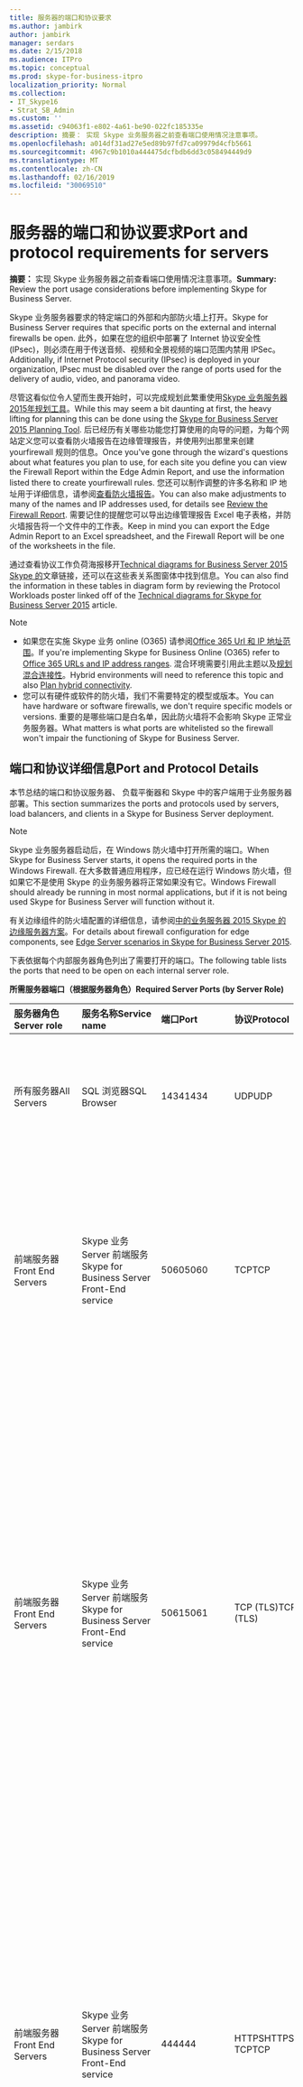 ```yaml
---
title: 服务器的端口和协议要求
ms.author: jambirk
author: jambirk
manager: serdars
ms.date: 2/15/2018
ms.audience: ITPro
ms.topic: conceptual
ms.prod: skype-for-business-itpro
localization_priority: Normal
ms.collection:
- IT_Skype16
- Strat_SB_Admin
ms.custom: ''
ms.assetid: c94063f1-e802-4a61-be90-022fc185335e
description: 摘要： 实现 Skype 业务服务器之前查看端口使用情况注意事项。
ms.openlocfilehash: a014df31ad27e5ed89b97fd7ca09979d4cfb5661
ms.sourcegitcommit: 4967c9b1010a444475dcfbdb6dd3c058494449d9
ms.translationtype: MT
ms.contentlocale: zh-CN
ms.lasthandoff: 02/16/2019
ms.locfileid: "30069510"
---
```

# <a name="port-and-protocol-requirements-for-servers"></a><span data-ttu-id="0b9c6-103">服务器的端口和协议要求</span><span class="sxs-lookup"><span data-stu-id="0b9c6-103">Port and protocol requirements for servers</span></span>
 
<span data-ttu-id="0b9c6-104">**摘要：** 实现 Skype 业务服务器之前查看端口使用情况注意事项。</span><span class="sxs-lookup"><span data-stu-id="0b9c6-104">**Summary:** Review the port usage considerations before implementing Skype for Business Server.</span></span>
  
<span data-ttu-id="0b9c6-105">Skype 业务服务器要求的特定端口的外部和内部防火墙上打开。</span><span class="sxs-lookup"><span data-stu-id="0b9c6-105">Skype for Business Server requires that specific ports on the external and internal firewalls be open.</span></span> <span data-ttu-id="0b9c6-106">此外，如果在您的组织中部署了 Internet 协议安全性 (IPsec)，则必须在用于传送音频、视频和全景视频的端口范围内禁用 IPSec。</span><span class="sxs-lookup"><span data-stu-id="0b9c6-106">Additionally, if Internet Protocol security (IPsec) is deployed in your organization, IPsec must be disabled over the range of ports used for the delivery of audio, video, and panorama video.</span></span> 
  
<span data-ttu-id="0b9c6-107">尽管这看似位令人望而生畏开始时，可以完成规划此繁重使用[Skype 业务服务器 2015年规划工具](https://go.microsoft.com/fwlink/p/?LinkID=282725)。</span><span class="sxs-lookup"><span data-stu-id="0b9c6-107">While this may seem a bit daunting at first, the heavy lifting for planning this can be done using the [Skype for Business Server 2015 Planning Tool](https://go.microsoft.com/fwlink/p/?LinkID=282725).</span></span> <span data-ttu-id="0b9c6-108">后已经历有关哪些功能您打算使用的向导的问题，为每个网站定义您可以查看防火墙报告在边缘管理报告，并使用列出那里来创建 yourfirewall 规则的信息。</span><span class="sxs-lookup"><span data-stu-id="0b9c6-108">Once you've gone through the wizard's questions about what features you plan to use, for each site you define you can view the Firewall Report within the Edge Admin Report, and use the information listed there to create yourfirewall rules.</span></span> <span data-ttu-id="0b9c6-109">您还可以制作调整的许多名称和 IP 地址用于详细信息，请参阅[查看防火墙报告](../../management-tools/planning-tool/review-the-administrator-reports.md#Firewall_report)。</span><span class="sxs-lookup"><span data-stu-id="0b9c6-109">You can also make adjustments to many of the names and IP addresses used, for details see [Review the Firewall Report](../../management-tools/planning-tool/review-the-administrator-reports.md#Firewall_report).</span></span> <span data-ttu-id="0b9c6-110">需要记住的提醒您可以导出边缘管理报告 Excel 电子表格，并防火墙报告将一个文件中的工作表。</span><span class="sxs-lookup"><span data-stu-id="0b9c6-110">Keep in mind you can export the Edge Admin Report to an Excel spreadsheet, and the Firewall Report will be one of the worksheets in the file.</span></span> 
  
<span data-ttu-id="0b9c6-111">通过查看协议工作负荷海报移开[Technical diagrams for Business Server 2015 Skype 的](../../technical-diagrams.md)文章链接，还可以在这些表关系图窗体中找到信息。</span><span class="sxs-lookup"><span data-stu-id="0b9c6-111">You can also find the information in these tables in diagram form by reviewing the Protocol Workloads poster linked off of the [Technical diagrams for Skype for Business Server 2015](../../technical-diagrams.md) article.</span></span>
> [!NOTE]
> - <span data-ttu-id="0b9c6-112">如果您在实施 Skype 业务 online (O365) 请参阅[Office 365 Url 和 IP 地址范围](https://support.office.com/en-us/article/Office-365-URLs-and-IP-address-ranges-8548a211-3fe7-47cb-abb1-355ea5aa88a2?ui=en-US&amp;amp;rs=en-US&amp;amp;ad=US)。</span><span class="sxs-lookup"><span data-stu-id="0b9c6-112">If you're implementing Skype for Business Online (O365) refer to [Office 365 URLs and IP address ranges](https://support.office.com/en-us/article/Office-365-URLs-and-IP-address-ranges-8548a211-3fe7-47cb-abb1-355ea5aa88a2?ui=en-US&amp;amp;rs=en-US&amp;amp;ad=US).</span></span> <span data-ttu-id="0b9c6-113">混合环境需要引用此主题以及[规划混合连接性](../../skype-for-business-hybrid-solutions/plan-hybrid-connectivity.md?toc=/SkypeForBusiness/sfbhybridtoc/toc.json)。</span><span class="sxs-lookup"><span data-stu-id="0b9c6-113">Hybrid environments will need to reference this topic and also [Plan hybrid connectivity](../../skype-for-business-hybrid-solutions/plan-hybrid-connectivity.md?toc=/SkypeForBusiness/sfbhybridtoc/toc.json).</span></span>
> - <span data-ttu-id="0b9c6-114">您可以有硬件或软件的防火墙，我们不需要特定的模型或版本。</span><span class="sxs-lookup"><span data-stu-id="0b9c6-114">You can have hardware or software firewalls, we don't require specific models or versions.</span></span> <span data-ttu-id="0b9c6-115">重要的是哪些端口是白名单，因此防火墙将不会影响 Skype 正常业务服务器。</span><span class="sxs-lookup"><span data-stu-id="0b9c6-115">What matters is what ports are whitelisted so the firewall won't impair the functioning of Skype for Business Server.</span></span>
  
## <a name="port-and-protocol-details"></a><span data-ttu-id="0b9c6-116">端口和协议详细信息</span><span class="sxs-lookup"><span data-stu-id="0b9c6-116">Port and Protocol Details</span></span>

<span data-ttu-id="0b9c6-117">本节总结的端口和协议服务器、 负载平衡器和 Skype 中的客户端用于业务服务器部署。</span><span class="sxs-lookup"><span data-stu-id="0b9c6-117">This section summarizes the ports and protocols used by servers, load balancers, and clients in a Skype for Business Server deployment.</span></span>
  
> [!NOTE]
> <span data-ttu-id="0b9c6-118">Skype 业务服务器启动后，在 Windows 防火墙中打开所需的端口。</span><span class="sxs-lookup"><span data-stu-id="0b9c6-118">When Skype for Business Server starts, it opens the required ports in the Windows Firewall.</span></span> <span data-ttu-id="0b9c6-119">在大多数普通应用程序，应已经在运行 Windows 防火墙，但如果它不是使用 Skype 的业务服务器将正常如果没有它。</span><span class="sxs-lookup"><span data-stu-id="0b9c6-119">Windows Firewall should already be running in most normal applications, but if it is not being used Skype for Business Server will function without it.</span></span> 
  
<span data-ttu-id="0b9c6-120">有关边缘组件的防火墙配置的详细信息，请参阅[中的业务服务器 2015 Skype 的边缘服务器方案](../../plan-your-deployment/edge-server-deployments/scenarios.md)。</span><span class="sxs-lookup"><span data-stu-id="0b9c6-120">For details about firewall configuration for edge components, see [Edge Server scenarios in Skype for Business Server 2015](../../plan-your-deployment/edge-server-deployments/scenarios.md).</span></span> 
  
<span data-ttu-id="0b9c6-121">下表依据每个内部服务器角色列出了需要打开的端口。</span><span class="sxs-lookup"><span data-stu-id="0b9c6-121">The following table lists the ports that need to be open on each internal server role.</span></span> 
  
<span data-ttu-id="0b9c6-122">**所需服务器端口（根据服务器角色）**</span><span class="sxs-lookup"><span data-stu-id="0b9c6-122">**Required Server Ports (by Server Role)**</span></span>

|<span data-ttu-id="0b9c6-123">服务器角色</span><span class="sxs-lookup"><span data-stu-id="0b9c6-123">Server role</span></span>|<span data-ttu-id="0b9c6-124">服务名称</span><span class="sxs-lookup"><span data-stu-id="0b9c6-124">Service name</span></span>|<span data-ttu-id="0b9c6-125">端口</span><span class="sxs-lookup"><span data-stu-id="0b9c6-125">Port</span></span>|<span data-ttu-id="0b9c6-126">协议</span><span class="sxs-lookup"><span data-stu-id="0b9c6-126">Protocol</span></span>|<span data-ttu-id="0b9c6-127">备注</span><span class="sxs-lookup"><span data-stu-id="0b9c6-127">Notes</span></span>|
|:-----|:-----|:-----|:-----|:-----|
|<span data-ttu-id="0b9c6-128">所有服务器</span><span class="sxs-lookup"><span data-stu-id="0b9c6-128">All Servers</span></span>  |<span data-ttu-id="0b9c6-129">SQL 浏览器</span><span class="sxs-lookup"><span data-stu-id="0b9c6-129">SQL Browser</span></span>  |<span data-ttu-id="0b9c6-130">1434</span><span class="sxs-lookup"><span data-stu-id="0b9c6-130">1434</span></span>  |<span data-ttu-id="0b9c6-131">UDP</span><span class="sxs-lookup"><span data-stu-id="0b9c6-131">UDP</span></span>  |<span data-ttu-id="0b9c6-132">SQL 浏览器用于中央管理存储数据库的本地副本。</span><span class="sxs-lookup"><span data-stu-id="0b9c6-132">SQL Browser for the local replicated copy of the Central Management Store database.</span></span>  |
|<span data-ttu-id="0b9c6-133">前端服务器</span><span class="sxs-lookup"><span data-stu-id="0b9c6-133">Front End Servers</span></span>  |<span data-ttu-id="0b9c6-134">Skype 业务 Server 前端服务</span><span class="sxs-lookup"><span data-stu-id="0b9c6-134">Skype for Business Server Front-End service</span></span>  |<span data-ttu-id="0b9c6-135">5060</span><span class="sxs-lookup"><span data-stu-id="0b9c6-135">5060</span></span>  |<span data-ttu-id="0b9c6-136">TCP</span><span class="sxs-lookup"><span data-stu-id="0b9c6-136">TCP</span></span>  |<span data-ttu-id="0b9c6-137">（可选）Standard Edition Server 和前端服务器用于静态路由到受信任服务，例如，远程呼叫控制服务器。</span><span class="sxs-lookup"><span data-stu-id="0b9c6-137">Optionally used by Standard Edition servers and Front End Servers for static routes to trusted services, such as remote call control servers.</span></span>  |
|<span data-ttu-id="0b9c6-138">前端服务器</span><span class="sxs-lookup"><span data-stu-id="0b9c6-138">Front End Servers</span></span>  |<span data-ttu-id="0b9c6-139">Skype 业务 Server 前端服务</span><span class="sxs-lookup"><span data-stu-id="0b9c6-139">Skype for Business Server Front-End service</span></span>  |<span data-ttu-id="0b9c6-140">5061</span><span class="sxs-lookup"><span data-stu-id="0b9c6-140">5061</span></span>  | <span data-ttu-id="0b9c6-141">TCP (TLS)</span><span class="sxs-lookup"><span data-stu-id="0b9c6-141">TCP (TLS)</span></span> |<span data-ttu-id="0b9c6-p106">Standard Edition Server 和前端池用于在服务器 (MTLS) 之间进行所有的内部 SIP 通信、在服务器和客户端 (TLS) 之间进行 SIP 通信，以及在前端服务器和中介服务器 (MTLS) 之间进行 SIP 通信。还用于与监控服务器进行通信。</span><span class="sxs-lookup"><span data-stu-id="0b9c6-p106">Used by Standard Edition servers and Front End pools for all internal SIP communications between servers (MTLS), for SIP communications between Server and Client (TLS) and for SIP communications between Front End Servers and Mediation Servers (MTLS). Also used for communications with a Monitoring Server.</span></span>  |
| <span data-ttu-id="0b9c6-144">前端服务器</span><span class="sxs-lookup"><span data-stu-id="0b9c6-144">Front End Servers</span></span> |<span data-ttu-id="0b9c6-145">Skype 业务 Server 前端服务</span><span class="sxs-lookup"><span data-stu-id="0b9c6-145">Skype for Business Server Front-End service</span></span>  |<span data-ttu-id="0b9c6-146">444</span><span class="sxs-lookup"><span data-stu-id="0b9c6-146">444</span></span>  | <span data-ttu-id="0b9c6-147">HTTPS</span><span class="sxs-lookup"><span data-stu-id="0b9c6-147">HTTPS</span></span> <br/> <span data-ttu-id="0b9c6-148">TCP</span><span class="sxs-lookup"><span data-stu-id="0b9c6-148">TCP</span></span>  |<span data-ttu-id="0b9c6-149">用于会议状态中心 (管理会议状态的业务服务器组件 Skype) 与单个服务器之间的 HTTPS 通信。</span><span class="sxs-lookup"><span data-stu-id="0b9c6-149">Used for HTTPS communication between the Focus (the Skype for Business Server component that manages conference state) and the individual servers.</span></span>  <br/> <span data-ttu-id="0b9c6-150">此端口也用于 Survivable Branch Appliance 和前端服务器之间的 TCP 通信。</span><span class="sxs-lookup"><span data-stu-id="0b9c6-150">This port is also used for TCP communication between Survivable Branch Appliances and Front End Servers.</span></span>  |
|<span data-ttu-id="0b9c6-151">前端服务器</span><span class="sxs-lookup"><span data-stu-id="0b9c6-151">Front End Servers</span></span>  |<span data-ttu-id="0b9c6-152">Skype 业务 Server 前端服务</span><span class="sxs-lookup"><span data-stu-id="0b9c6-152">Skype for Business Server Front-End service</span></span>  |<span data-ttu-id="0b9c6-153">135</span><span class="sxs-lookup"><span data-stu-id="0b9c6-153">135</span></span>  |<span data-ttu-id="0b9c6-154">DCOM 和远程过程调用 (RPC)</span><span class="sxs-lookup"><span data-stu-id="0b9c6-154">DCOM and remote procedure call (RPC)</span></span>  |<span data-ttu-id="0b9c6-155">用于基于 DCOM 的操作，例如，移动用户、用户复制程序同步和通讯簿同步。</span><span class="sxs-lookup"><span data-stu-id="0b9c6-155">Used for DCOM based operations such as Moving Users, User Replicator Synchronization, and Address Book Synchronization.</span></span>  |
|<span data-ttu-id="0b9c6-156">前端服务器</span><span class="sxs-lookup"><span data-stu-id="0b9c6-156">Front End Servers</span></span>  |<span data-ttu-id="0b9c6-157">Skype 业务服务器 IM 会议服务</span><span class="sxs-lookup"><span data-stu-id="0b9c6-157">Skype for Business Server IM Conferencing service</span></span>  |<span data-ttu-id="0b9c6-158">5062</span><span class="sxs-lookup"><span data-stu-id="0b9c6-158">5062</span></span>  |<span data-ttu-id="0b9c6-159">TCP</span><span class="sxs-lookup"><span data-stu-id="0b9c6-159">TCP</span></span>  |<span data-ttu-id="0b9c6-160">用于即时消息 (IM) 会议的传入 SIP 请求。</span><span class="sxs-lookup"><span data-stu-id="0b9c6-160">Used for incoming SIP requests for instant messaging (IM) conferencing.</span></span>  |
|<span data-ttu-id="0b9c6-161">前端服务器</span><span class="sxs-lookup"><span data-stu-id="0b9c6-161">Front End Servers</span></span>  |<span data-ttu-id="0b9c6-162">Skype 业务 Server Web 会议服务</span><span class="sxs-lookup"><span data-stu-id="0b9c6-162">Skype for Business Server Web Conferencing service</span></span>  |<span data-ttu-id="0b9c6-163">8057</span><span class="sxs-lookup"><span data-stu-id="0b9c6-163">8057</span></span>  |<span data-ttu-id="0b9c6-164">TCP (TLS)</span><span class="sxs-lookup"><span data-stu-id="0b9c6-164">TCP (TLS)</span></span>  |<span data-ttu-id="0b9c6-165">用于侦听来自客户端的持续性共享对象模型 (PSOM) 连接。</span><span class="sxs-lookup"><span data-stu-id="0b9c6-165">Used to listen for Persistent Shared Object Model (PSOM) connections from client.</span></span>  |
|<span data-ttu-id="0b9c6-166">前端服务器</span><span class="sxs-lookup"><span data-stu-id="0b9c6-166">Front End Servers</span></span>  |<span data-ttu-id="0b9c6-167">Skype 业务 Server Web 会议兼容性服务</span><span class="sxs-lookup"><span data-stu-id="0b9c6-167">Skype for Business Server Web Conferencing Compatibility service</span></span>  |<span data-ttu-id="0b9c6-168">8058</span><span class="sxs-lookup"><span data-stu-id="0b9c6-168">8058</span></span>  |<span data-ttu-id="0b9c6-169">TCP (TLS)</span><span class="sxs-lookup"><span data-stu-id="0b9c6-169">TCP (TLS)</span></span>  |<span data-ttu-id="0b9c6-170">用于侦听来自 Live Meeting 客户端和早期版本的 Skype 业务服务器的持续性共享对象模型 (PSOM) 连接。</span><span class="sxs-lookup"><span data-stu-id="0b9c6-170">Used to listen for Persistent Shared Object Model (PSOM) connections from the Live Meeting client and previous versions of Skype for Business Server.</span></span>  |
|<span data-ttu-id="0b9c6-171">前端服务器</span><span class="sxs-lookup"><span data-stu-id="0b9c6-171">Front End Servers</span></span>  |<span data-ttu-id="0b9c6-172">Skype 业务 Server 音频/视频会议服务</span><span class="sxs-lookup"><span data-stu-id="0b9c6-172">Skype for Business Server Audio/Video Conferencing service</span></span>  |<span data-ttu-id="0b9c6-173">5063</span><span class="sxs-lookup"><span data-stu-id="0b9c6-173">5063</span></span>  |<span data-ttu-id="0b9c6-174">TCP</span><span class="sxs-lookup"><span data-stu-id="0b9c6-174">TCP</span></span>  |<span data-ttu-id="0b9c6-175">用于音频/视频 (A/V) 会议的传入 SIP 请求。</span><span class="sxs-lookup"><span data-stu-id="0b9c6-175">Used for incoming SIP requests for audio/video (A/V) conferencing.</span></span>  |
|<span data-ttu-id="0b9c6-176">前端服务器</span><span class="sxs-lookup"><span data-stu-id="0b9c6-176">Front End Servers</span></span>  |<span data-ttu-id="0b9c6-177">Skype 业务 Server 音频/视频会议服务</span><span class="sxs-lookup"><span data-stu-id="0b9c6-177">Skype for Business Server Audio/Video Conferencing service</span></span>  |<span data-ttu-id="0b9c6-178">57501-65535</span><span class="sxs-lookup"><span data-stu-id="0b9c6-178">57501-65535</span></span>  |<span data-ttu-id="0b9c6-179">TCP/UDP</span><span class="sxs-lookup"><span data-stu-id="0b9c6-179">TCP/UDP</span></span>  |<span data-ttu-id="0b9c6-180">用于视频会议的媒体端口范围。</span><span class="sxs-lookup"><span data-stu-id="0b9c6-180">Media port range used for video conferencing.</span></span>  |
|<span data-ttu-id="0b9c6-181">前端服务器</span><span class="sxs-lookup"><span data-stu-id="0b9c6-181">Front End Servers</span></span>  |<span data-ttu-id="0b9c6-182">Skype 业务服务器 Web 兼容性服务</span><span class="sxs-lookup"><span data-stu-id="0b9c6-182">Skype for Business Server Web Compatibility service</span></span>  |<span data-ttu-id="0b9c6-183">80</span><span class="sxs-lookup"><span data-stu-id="0b9c6-183">80</span></span>  |<span data-ttu-id="0b9c6-184">HTTP</span><span class="sxs-lookup"><span data-stu-id="0b9c6-184">HTTP</span></span>  |<span data-ttu-id="0b9c6-185">用于未使用 HTTPS 时从前端服务器到 Web 场 FQDN（IIS Web 组件使用的 URL）的通信。</span><span class="sxs-lookup"><span data-stu-id="0b9c6-185">Used for communication from Front End Servers to the web farm FQDNs (the URLs used by IIS web components) when HTTPS is not used.</span></span>  |
|<span data-ttu-id="0b9c6-186">前端服务器</span><span class="sxs-lookup"><span data-stu-id="0b9c6-186">Front End Servers</span></span>  |<span data-ttu-id="0b9c6-187">Skype 业务服务器 Web 兼容性服务</span><span class="sxs-lookup"><span data-stu-id="0b9c6-187">Skype for Business Server Web Compatibility service</span></span>  |<span data-ttu-id="0b9c6-188">443</span><span class="sxs-lookup"><span data-stu-id="0b9c6-188">443</span></span>  |<span data-ttu-id="0b9c6-189">HTTPS</span><span class="sxs-lookup"><span data-stu-id="0b9c6-189">HTTPS</span></span>  |<span data-ttu-id="0b9c6-190">用于从前端服务器到 Web 场 FQDN（IIS Web 组件使用的 URL）的通信。</span><span class="sxs-lookup"><span data-stu-id="0b9c6-190">Used for communication from Front End Servers to the web farm FQDNs (the URLs used by IIS web components).</span></span>  |
|<span data-ttu-id="0b9c6-191">前端服务器</span><span class="sxs-lookup"><span data-stu-id="0b9c6-191">Front End Servers</span></span>  |<span data-ttu-id="0b9c6-192">Skype 业务服务器 Web 兼容性服务</span><span class="sxs-lookup"><span data-stu-id="0b9c6-192">Skype for Business Server Web Compatibility service</span></span>  |<span data-ttu-id="0b9c6-193">8080</span><span class="sxs-lookup"><span data-stu-id="0b9c6-193">8080</span></span>  |<span data-ttu-id="0b9c6-194">TCP 和 HTTP</span><span class="sxs-lookup"><span data-stu-id="0b9c6-194">TCP and HTTP</span></span>  |<span data-ttu-id="0b9c6-195">用于 Web 组件供外部访问。</span><span class="sxs-lookup"><span data-stu-id="0b9c6-195">Used by web components for external access.</span></span>  |
|<span data-ttu-id="0b9c6-196">前端服务器</span><span class="sxs-lookup"><span data-stu-id="0b9c6-196">Front End Servers</span></span>  |<span data-ttu-id="0b9c6-197">Web 服务器组件</span><span class="sxs-lookup"><span data-stu-id="0b9c6-197">Web server component</span></span>  |<span data-ttu-id="0b9c6-198">端口 4443</span><span class="sxs-lookup"><span data-stu-id="0b9c6-198">4443</span></span>  |<span data-ttu-id="0b9c6-199">HTTPS</span><span class="sxs-lookup"><span data-stu-id="0b9c6-199">HTTPS</span></span>  |<span data-ttu-id="0b9c6-200">HTTPS（从反向代理）和 HTTPS 前端池间通信，用于自动发现登录。</span><span class="sxs-lookup"><span data-stu-id="0b9c6-200">HTTPS (from Reverse Proxy) and HTTPS Front End inter-pool communications for Autodiscover sign-in.</span></span>  |
|<span data-ttu-id="0b9c6-201">前端服务器</span><span class="sxs-lookup"><span data-stu-id="0b9c6-201">Front End Servers</span></span>  |<span data-ttu-id="0b9c6-202">Web 服务器组件</span><span class="sxs-lookup"><span data-stu-id="0b9c6-202">Web server component</span></span>  |<span data-ttu-id="0b9c6-203">8060</span><span class="sxs-lookup"><span data-stu-id="0b9c6-203">8060</span></span>  |<span data-ttu-id="0b9c6-204">TCP (MTLS)</span><span class="sxs-lookup"><span data-stu-id="0b9c6-204">TCP (MTLS)</span></span>  ||
|<span data-ttu-id="0b9c6-205">前端服务器</span><span class="sxs-lookup"><span data-stu-id="0b9c6-205">Front End Servers</span></span>  |<span data-ttu-id="0b9c6-206">Web 服务器组件</span><span class="sxs-lookup"><span data-stu-id="0b9c6-206">Web server component</span></span>  |<span data-ttu-id="0b9c6-207">8061</span><span class="sxs-lookup"><span data-stu-id="0b9c6-207">8061</span></span>  |<span data-ttu-id="0b9c6-208">TCP (MTLS)</span><span class="sxs-lookup"><span data-stu-id="0b9c6-208">TCP (MTLS)</span></span>  ||
|<span data-ttu-id="0b9c6-209">前端服务器</span><span class="sxs-lookup"><span data-stu-id="0b9c6-209">Front End Servers</span></span>  |<span data-ttu-id="0b9c6-210">Mobility Service 组件</span><span class="sxs-lookup"><span data-stu-id="0b9c6-210">Mobility Services component</span></span>  |<span data-ttu-id="0b9c6-211">5086</span><span class="sxs-lookup"><span data-stu-id="0b9c6-211">5086</span></span>  |<span data-ttu-id="0b9c6-212">TCP (MTLS)</span><span class="sxs-lookup"><span data-stu-id="0b9c6-212">TCP (MTLS)</span></span>  |<span data-ttu-id="0b9c6-213">Mobility Service 内部过程所使用的 SIP 端口。</span><span class="sxs-lookup"><span data-stu-id="0b9c6-213">SIP port used by Mobility Services internal processes</span></span>  |
|<span data-ttu-id="0b9c6-214">前端服务器</span><span class="sxs-lookup"><span data-stu-id="0b9c6-214">Front End Servers</span></span>  |<span data-ttu-id="0b9c6-215">Mobility Service 组件</span><span class="sxs-lookup"><span data-stu-id="0b9c6-215">Mobility Services component</span></span>  |<span data-ttu-id="0b9c6-216">5087</span><span class="sxs-lookup"><span data-stu-id="0b9c6-216">5087</span></span>  |<span data-ttu-id="0b9c6-217">TCP (MTLS)</span><span class="sxs-lookup"><span data-stu-id="0b9c6-217">TCP (MTLS)</span></span>  |<span data-ttu-id="0b9c6-218">Mobility Service 内部过程所使用的 SIP 端口。</span><span class="sxs-lookup"><span data-stu-id="0b9c6-218">SIP port used by Mobility Services internal processes</span></span>  |
|<span data-ttu-id="0b9c6-219">前端服务器</span><span class="sxs-lookup"><span data-stu-id="0b9c6-219">Front End Servers</span></span>  |<span data-ttu-id="0b9c6-220">Mobility Service 组件</span><span class="sxs-lookup"><span data-stu-id="0b9c6-220">Mobility Services component</span></span>  |<span data-ttu-id="0b9c6-221">443</span><span class="sxs-lookup"><span data-stu-id="0b9c6-221">443</span></span>  |<span data-ttu-id="0b9c6-222">HTTPS</span><span class="sxs-lookup"><span data-stu-id="0b9c6-222">HTTPS</span></span>  ||
|<span data-ttu-id="0b9c6-223">前端服务器</span><span class="sxs-lookup"><span data-stu-id="0b9c6-223">Front End Servers</span></span>  |<span data-ttu-id="0b9c6-224">Skype 业务 Server 会议助理服务 （电话拨入式会议）</span><span class="sxs-lookup"><span data-stu-id="0b9c6-224">Skype for Business Server Conferencing Attendant service (dial-in conferencing)</span></span>  |<span data-ttu-id="0b9c6-225">5064</span><span class="sxs-lookup"><span data-stu-id="0b9c6-225">5064</span></span>  |<span data-ttu-id="0b9c6-226">TCP</span><span class="sxs-lookup"><span data-stu-id="0b9c6-226">TCP</span></span>  |<span data-ttu-id="0b9c6-227">用于电话拨入式会议的传入 SIP 请求。</span><span class="sxs-lookup"><span data-stu-id="0b9c6-227">Used for incoming SIP requests for dial-in conferencing.</span></span>  |
|<span data-ttu-id="0b9c6-228">前端服务器</span><span class="sxs-lookup"><span data-stu-id="0b9c6-228">Front End Servers</span></span>  |<span data-ttu-id="0b9c6-229">Skype 业务 Server 会议助理服务 （电话拨入式会议）</span><span class="sxs-lookup"><span data-stu-id="0b9c6-229">Skype for Business Server Conferencing Attendant service (dial-in conferencing)</span></span>  |<span data-ttu-id="0b9c6-230">5072</span><span class="sxs-lookup"><span data-stu-id="0b9c6-230">5072</span></span>  |<span data-ttu-id="0b9c6-231">TCP</span><span class="sxs-lookup"><span data-stu-id="0b9c6-231">TCP</span></span>  |<span data-ttu-id="0b9c6-232">使用 attendant （电话拨入式会议） 的传入 SIP 请求。</span><span class="sxs-lookup"><span data-stu-id="0b9c6-232">Used for incoming SIP requests for Attendant (dial in conferencing).</span></span>  |
|<span data-ttu-id="0b9c6-233">也运行并置中介服务器的前端服务器</span><span class="sxs-lookup"><span data-stu-id="0b9c6-233">Front End Servers that also run a Collocated Mediation Server</span></span>  |<span data-ttu-id="0b9c6-234">Skype 业务 Server 中介服务</span><span class="sxs-lookup"><span data-stu-id="0b9c6-234">Skype for Business Server Mediation service</span></span>  |<span data-ttu-id="0b9c6-235">5070</span><span class="sxs-lookup"><span data-stu-id="0b9c6-235">5070</span></span>  |<span data-ttu-id="0b9c6-236">TCP</span><span class="sxs-lookup"><span data-stu-id="0b9c6-236">TCP</span></span>  |<span data-ttu-id="0b9c6-237">中介服务器用于从前端服务器到中介服务器的传入请求。</span><span class="sxs-lookup"><span data-stu-id="0b9c6-237">Used by the Mediation Server for incoming requests from the Front End Server to the Mediation Server.</span></span>  |
|<span data-ttu-id="0b9c6-238">也运行并置中介服务器的前端服务器</span><span class="sxs-lookup"><span data-stu-id="0b9c6-238">Front End Servers that also run a Collocated Mediation Server</span></span>  |<span data-ttu-id="0b9c6-239">Skype 业务 Server 中介服务</span><span class="sxs-lookup"><span data-stu-id="0b9c6-239">Skype for Business Server Mediation service</span></span>  |<span data-ttu-id="0b9c6-240">5067</span><span class="sxs-lookup"><span data-stu-id="0b9c6-240">5067</span></span>  |<span data-ttu-id="0b9c6-241">TCP (TLS)</span><span class="sxs-lookup"><span data-stu-id="0b9c6-241">TCP (TLS)</span></span>  |<span data-ttu-id="0b9c6-242">用于从 PSTN 网关到中介服务器的传入 SIP 请求。</span><span class="sxs-lookup"><span data-stu-id="0b9c6-242">Used for incoming SIP requests from the PSTN gateway to the Mediation Server.</span></span>  |
|<span data-ttu-id="0b9c6-243">也运行并置中介服务器的前端服务器</span><span class="sxs-lookup"><span data-stu-id="0b9c6-243">Front End Servers that also run a Collocated Mediation Server</span></span>  |<span data-ttu-id="0b9c6-244">Skype 业务 Server 中介服务</span><span class="sxs-lookup"><span data-stu-id="0b9c6-244">Skype for Business Server Mediation service</span></span>  |<span data-ttu-id="0b9c6-245">5068</span><span class="sxs-lookup"><span data-stu-id="0b9c6-245">5068</span></span>  |<span data-ttu-id="0b9c6-246">TCP</span><span class="sxs-lookup"><span data-stu-id="0b9c6-246">TCP</span></span>  |<span data-ttu-id="0b9c6-247">用于从 PSTN 网关到中介服务器的传入 SIP 请求。</span><span class="sxs-lookup"><span data-stu-id="0b9c6-247">Used for incoming SIP requests from the PSTN gateway to the Mediation Server.</span></span>  |
|<span data-ttu-id="0b9c6-248">也运行并置中介服务器的前端服务器</span><span class="sxs-lookup"><span data-stu-id="0b9c6-248">Front End Servers that also run a Collocated Mediation Server</span></span>  |<span data-ttu-id="0b9c6-249">Skype 业务 Server 中介服务</span><span class="sxs-lookup"><span data-stu-id="0b9c6-249">Skype for Business Server Mediation service</span></span>  |<span data-ttu-id="0b9c6-250">5081</span><span class="sxs-lookup"><span data-stu-id="0b9c6-250">5081</span></span>  |<span data-ttu-id="0b9c6-251">TCP</span><span class="sxs-lookup"><span data-stu-id="0b9c6-251">TCP</span></span>  |<span data-ttu-id="0b9c6-252">用于从中介服务器到 PSTN 网关的传出 SIP 请求。</span><span class="sxs-lookup"><span data-stu-id="0b9c6-252">Used for outgoing SIP requests from the Mediation Server to the PSTN gateway.</span></span>  |
|<span data-ttu-id="0b9c6-253">也运行并置中介服务器的前端服务器</span><span class="sxs-lookup"><span data-stu-id="0b9c6-253">Front End Servers that also run a Collocated Mediation Server</span></span>  |<span data-ttu-id="0b9c6-254">Skype 业务 Server 中介服务</span><span class="sxs-lookup"><span data-stu-id="0b9c6-254">Skype for Business Server Mediation service</span></span>  |<span data-ttu-id="0b9c6-255">5082</span><span class="sxs-lookup"><span data-stu-id="0b9c6-255">5082</span></span>  |<span data-ttu-id="0b9c6-256">TCP (TLS)</span><span class="sxs-lookup"><span data-stu-id="0b9c6-256">TCP (TLS)</span></span>  |<span data-ttu-id="0b9c6-257">用于从中介服务器到 PSTN 网关的传出 SIP 请求。</span><span class="sxs-lookup"><span data-stu-id="0b9c6-257">Used for outgoing SIP requests from the Mediation Server to the PSTN gateway.</span></span>  |
|<span data-ttu-id="0b9c6-258">前端服务器</span><span class="sxs-lookup"><span data-stu-id="0b9c6-258">Front End Servers</span></span>  |<span data-ttu-id="0b9c6-259">Skype 业务服务器应用程序共享服务</span><span class="sxs-lookup"><span data-stu-id="0b9c6-259">Skype for Business Server Application Sharing service</span></span>  |<span data-ttu-id="0b9c6-260">5065</span><span class="sxs-lookup"><span data-stu-id="0b9c6-260">5065</span></span>  |<span data-ttu-id="0b9c6-261">TCP</span><span class="sxs-lookup"><span data-stu-id="0b9c6-261">TCP</span></span>  |<span data-ttu-id="0b9c6-262">用于应用程序共享的传入 SIP 侦听请求。</span><span class="sxs-lookup"><span data-stu-id="0b9c6-262">Used for incoming SIP listening requests for application sharing.</span></span>  |
|<span data-ttu-id="0b9c6-263">前端服务器</span><span class="sxs-lookup"><span data-stu-id="0b9c6-263">Front End Servers</span></span>  |<span data-ttu-id="0b9c6-264">Skype 业务服务器应用程序共享服务</span><span class="sxs-lookup"><span data-stu-id="0b9c6-264">Skype for Business Server Application Sharing service</span></span>  |<span data-ttu-id="0b9c6-265">49152-65535</span><span class="sxs-lookup"><span data-stu-id="0b9c6-265">49152-65535</span></span>  |<span data-ttu-id="0b9c6-266">TCP</span><span class="sxs-lookup"><span data-stu-id="0b9c6-266">TCP</span></span>  |<span data-ttu-id="0b9c6-267">用于应用程序共享的媒体端口范围。</span><span class="sxs-lookup"><span data-stu-id="0b9c6-267">Media port range used for application sharing.</span></span>  |
|<span data-ttu-id="0b9c6-268">前端服务器</span><span class="sxs-lookup"><span data-stu-id="0b9c6-268">Front End Servers</span></span>  |<span data-ttu-id="0b9c6-269">Skype 业务 Server 会议通知服务</span><span class="sxs-lookup"><span data-stu-id="0b9c6-269">Skype for Business Server Conferencing Announcement service</span></span>  |<span data-ttu-id="0b9c6-270">5073</span><span class="sxs-lookup"><span data-stu-id="0b9c6-270">5073</span></span>  |<span data-ttu-id="0b9c6-271">TCP</span><span class="sxs-lookup"><span data-stu-id="0b9c6-271">TCP</span></span>  |<span data-ttu-id="0b9c6-272">用于传入 SIP 请求的业务 Server 会议通知服务 Skype (即，电话拨入式会议)。</span><span class="sxs-lookup"><span data-stu-id="0b9c6-272">Used for incoming SIP requests for the Skype for Business Server Conferencing Announcement service (that is, for dial-in conferencing).</span></span>  |
|<span data-ttu-id="0b9c6-273">前端服务器</span><span class="sxs-lookup"><span data-stu-id="0b9c6-273">Front End Servers</span></span>  |<span data-ttu-id="0b9c6-274">Skype 业务 Server 呼叫寄存服务</span><span class="sxs-lookup"><span data-stu-id="0b9c6-274">Skype for Business Server Call Park service</span></span>  |<span data-ttu-id="0b9c6-275">5075</span><span class="sxs-lookup"><span data-stu-id="0b9c6-275">5075</span></span>  |<span data-ttu-id="0b9c6-276">TCP</span><span class="sxs-lookup"><span data-stu-id="0b9c6-276">TCP</span></span>  |<span data-ttu-id="0b9c6-277">用于呼叫寄存应用程序的传入 SIP 请求。</span><span class="sxs-lookup"><span data-stu-id="0b9c6-277">Used for incoming SIP requests for the Call Park application.</span></span>  |
|<span data-ttu-id="0b9c6-278">前端服务器</span><span class="sxs-lookup"><span data-stu-id="0b9c6-278">Front End Servers</span></span>  |<span data-ttu-id="0b9c6-279">Skype 业务服务器音频测试服务</span><span class="sxs-lookup"><span data-stu-id="0b9c6-279">Skype for Business Server Audio Test service</span></span>  |<span data-ttu-id="0b9c6-280">5076</span><span class="sxs-lookup"><span data-stu-id="0b9c6-280">5076</span></span>  |<span data-ttu-id="0b9c6-281">TCP</span><span class="sxs-lookup"><span data-stu-id="0b9c6-281">TCP</span></span>  |<span data-ttu-id="0b9c6-282">用于音频测试服务的传入 SIP 请求。</span><span class="sxs-lookup"><span data-stu-id="0b9c6-282">Used for incoming SIP requests for the Audio Test service.</span></span>  |
|<span data-ttu-id="0b9c6-283">前端服务器</span><span class="sxs-lookup"><span data-stu-id="0b9c6-283">Front End Servers</span></span>  |<span data-ttu-id="0b9c6-284">不适用</span><span class="sxs-lookup"><span data-stu-id="0b9c6-284">Not applicable</span></span>  |<span data-ttu-id="0b9c6-285">5066</span><span class="sxs-lookup"><span data-stu-id="0b9c6-285">5066</span></span>  |<span data-ttu-id="0b9c6-286">TCP</span><span class="sxs-lookup"><span data-stu-id="0b9c6-286">TCP</span></span>  |<span data-ttu-id="0b9c6-287">用于出站增强型 9-1-1 (E9-1-1) 网关。</span><span class="sxs-lookup"><span data-stu-id="0b9c6-287">Used for outbound Enhanced 9-1-1 (E9-1-1) gateway.</span></span>  |
|<span data-ttu-id="0b9c6-288">前端服务器</span><span class="sxs-lookup"><span data-stu-id="0b9c6-288">Front End Servers</span></span>  |<span data-ttu-id="0b9c6-289">Skype 业务 Server 响应组服务</span><span class="sxs-lookup"><span data-stu-id="0b9c6-289">Skype for Business Server Response Group service</span></span>  |<span data-ttu-id="0b9c6-290">5071</span><span class="sxs-lookup"><span data-stu-id="0b9c6-290">5071</span></span>  |<span data-ttu-id="0b9c6-291">TCP</span><span class="sxs-lookup"><span data-stu-id="0b9c6-291">TCP</span></span>  |<span data-ttu-id="0b9c6-292">用于响应组应用程序的传入 SIP 请求。</span><span class="sxs-lookup"><span data-stu-id="0b9c6-292">Used for incoming SIP requests for the Response Group application.</span></span>  |
|<span data-ttu-id="0b9c6-293">前端服务器</span><span class="sxs-lookup"><span data-stu-id="0b9c6-293">Front End Servers</span></span>  |<span data-ttu-id="0b9c6-294">Skype 业务 Server 响应组服务</span><span class="sxs-lookup"><span data-stu-id="0b9c6-294">Skype for Business Server Response Group service</span></span>  |<span data-ttu-id="0b9c6-295">8404</span><span class="sxs-lookup"><span data-stu-id="0b9c6-295">8404</span></span>  |<span data-ttu-id="0b9c6-296">TCP (MTLS)</span><span class="sxs-lookup"><span data-stu-id="0b9c6-296">TCP (MTLS)</span></span>  |<span data-ttu-id="0b9c6-297">用于响应组应用程序的传入 SIP 请求。</span><span class="sxs-lookup"><span data-stu-id="0b9c6-297">Used for incoming SIP requests for the Response Group application.</span></span>  |
|<span data-ttu-id="0b9c6-298">前端服务器</span><span class="sxs-lookup"><span data-stu-id="0b9c6-298">Front End Servers</span></span>  |<span data-ttu-id="0b9c6-299">Skype 业务 Server 带宽策略服务</span><span class="sxs-lookup"><span data-stu-id="0b9c6-299">Skype for Business Server Bandwidth Policy Service</span></span>  |<span data-ttu-id="0b9c6-300">5080</span><span class="sxs-lookup"><span data-stu-id="0b9c6-300">5080</span></span>  |<span data-ttu-id="0b9c6-301">TCP</span><span class="sxs-lookup"><span data-stu-id="0b9c6-301">TCP</span></span>  |<span data-ttu-id="0b9c6-302">用于通过带宽策略服务对 A/V 边缘 TURN 流量进行呼叫允许控制。</span><span class="sxs-lookup"><span data-stu-id="0b9c6-302">Used for call admission control by the Bandwidth Policy service for A/V Edge TURN traffic.</span></span>  |
|<span data-ttu-id="0b9c6-303">前端服务器</span><span class="sxs-lookup"><span data-stu-id="0b9c6-303">Front End Servers</span></span>  |<span data-ttu-id="0b9c6-304">业务服务器文件共享服务器访问的的 Skype</span><span class="sxs-lookup"><span data-stu-id="0b9c6-304">Skype for Business Server File Share server access</span></span>  |<span data-ttu-id="0b9c6-305">445</span><span class="sxs-lookup"><span data-stu-id="0b9c6-305">445</span></span>   |<span data-ttu-id="0b9c6-306">SMB/TCP</span><span class="sxs-lookup"><span data-stu-id="0b9c6-306">SMB/TCP</span></span>  | <span data-ttu-id="0b9c6-307">用于检索通讯簿、 会议内容和文件共享服务器上存储的其他项。</span><span class="sxs-lookup"><span data-stu-id="0b9c6-307">Used to retrieve Address book, meeting content, and other items stored on the File Share server.</span></span>  |
|<span data-ttu-id="0b9c6-308">前端服务器</span><span class="sxs-lookup"><span data-stu-id="0b9c6-308">Front End Servers</span></span>  |<span data-ttu-id="0b9c6-309">Skype 业务 Server 带宽策略服务</span><span class="sxs-lookup"><span data-stu-id="0b9c6-309">Skype for Business Server Bandwidth Policy Service</span></span>  |<span data-ttu-id="0b9c6-310">448</span><span class="sxs-lookup"><span data-stu-id="0b9c6-310">448</span></span>  |<span data-ttu-id="0b9c6-311">TCP</span><span class="sxs-lookup"><span data-stu-id="0b9c6-311">TCP</span></span>  |<span data-ttu-id="0b9c6-312">Skype 由呼叫允许控制的用于业务服务器带宽策略服务。</span><span class="sxs-lookup"><span data-stu-id="0b9c6-312">Used for call admission control by the Skype for Business Server Bandwidth Policy Service.</span></span>  |
|<span data-ttu-id="0b9c6-313">前端服务器所在中央管理存储</span><span class="sxs-lookup"><span data-stu-id="0b9c6-313">Front End Servers where the Central Management store resides</span></span>  | <span data-ttu-id="0b9c6-314">Skype 业务 Server 主复制程序代理服务</span><span class="sxs-lookup"><span data-stu-id="0b9c6-314">Skype for Business Server Master Replicator Agent service</span></span> |<span data-ttu-id="0b9c6-315">445</span><span class="sxs-lookup"><span data-stu-id="0b9c6-315">445</span></span>  |<span data-ttu-id="0b9c6-316">TCP</span><span class="sxs-lookup"><span data-stu-id="0b9c6-316">TCP</span></span>  |<span data-ttu-id="0b9c6-317">用于从中央管理存储的配置数据推送到运行 Business Server Skype 的服务器。</span><span class="sxs-lookup"><span data-stu-id="0b9c6-317">Used to push configuration data from the Central Management store to servers running Skype for Business Server.</span></span>  |
|<span data-ttu-id="0b9c6-318">所有服务器</span><span class="sxs-lookup"><span data-stu-id="0b9c6-318">All Servers</span></span>  |<span data-ttu-id="0b9c6-319">SQL 浏览器</span><span class="sxs-lookup"><span data-stu-id="0b9c6-319">SQL Browser</span></span>  |<span data-ttu-id="0b9c6-320">1434</span><span class="sxs-lookup"><span data-stu-id="0b9c6-320">1434</span></span>  |<span data-ttu-id="0b9c6-321">UDP</span><span class="sxs-lookup"><span data-stu-id="0b9c6-321">UDP</span></span>  |<span data-ttu-id="0b9c6-322">SQL 浏览器的本地副本的中央管理存储本地 SQL Server 实例中的数据</span><span class="sxs-lookup"><span data-stu-id="0b9c6-322">SQL Browser for local replicated copy of Central Management store data in local SQL Server instance</span></span>  |
|<span data-ttu-id="0b9c6-323">所有内部服务器</span><span class="sxs-lookup"><span data-stu-id="0b9c6-323">All internal servers</span></span>  |<span data-ttu-id="0b9c6-324">各种</span><span class="sxs-lookup"><span data-stu-id="0b9c6-324">Various</span></span>  |<span data-ttu-id="0b9c6-325">49152-57500</span><span class="sxs-lookup"><span data-stu-id="0b9c6-325">49152-57500</span></span>  |<span data-ttu-id="0b9c6-326">TCP/UDP</span><span class="sxs-lookup"><span data-stu-id="0b9c6-326">TCP/UDP</span></span>  |<span data-ttu-id="0b9c6-327">用于所有内部服务器上的音频会议的媒体端口范围。</span><span class="sxs-lookup"><span data-stu-id="0b9c6-327">Media port range used for audio conferencing on all internal servers.</span></span> <span data-ttu-id="0b9c6-328">使用终止音频的所有服务器: （对于业务 Server 会议助理服务的 Skype、 Skype 业务 Server 会议通知服务和业务 Server 音频/视频会议服务的 Skype），前端服务器和中介服务器。</span><span class="sxs-lookup"><span data-stu-id="0b9c6-328">Used by all servers that terminate audio: Front End Servers (for Skype for Business Server Conferencing Attendant service, Skype for Business Server Conferencing Announcement service, and Skype for Business Server Audio/Video Conferencing service), and Mediation Server.</span></span>  |
|<span data-ttu-id="0b9c6-329">Office Web Apps Servers</span><span class="sxs-lookup"><span data-stu-id="0b9c6-329">Office Web Apps Servers</span></span>  ||<span data-ttu-id="0b9c6-330">443</span><span class="sxs-lookup"><span data-stu-id="0b9c6-330">443</span></span>  ||<span data-ttu-id="0b9c6-331">由 Skype 业务服务器用于连接到 Office Web Apps Server。</span><span class="sxs-lookup"><span data-stu-id="0b9c6-331">Used by Skype for Business Server to connect to Office Web Apps Server.</span></span>  |
|<span data-ttu-id="0b9c6-332">控制器</span><span class="sxs-lookup"><span data-stu-id="0b9c6-332">Directors</span></span>  |<span data-ttu-id="0b9c6-333">Skype 业务 Server 前端服务</span><span class="sxs-lookup"><span data-stu-id="0b9c6-333">Skype for Business Server Front-End service</span></span>  |<span data-ttu-id="0b9c6-334">5060</span><span class="sxs-lookup"><span data-stu-id="0b9c6-334">5060</span></span>  |<span data-ttu-id="0b9c6-335">TCP</span><span class="sxs-lookup"><span data-stu-id="0b9c6-335">TCP</span></span>  |<span data-ttu-id="0b9c6-336">（可选）用于静态路由到受信任服务，例如，远程呼叫控制服务器。</span><span class="sxs-lookup"><span data-stu-id="0b9c6-336">Optionally used for static routes to trusted services, such as remote call control servers.</span></span>  |
|<span data-ttu-id="0b9c6-337">控制器</span><span class="sxs-lookup"><span data-stu-id="0b9c6-337">Directors</span></span>  |<span data-ttu-id="0b9c6-338">Skype 业务 Server 前端服务</span><span class="sxs-lookup"><span data-stu-id="0b9c6-338">Skype for Business Server Front-End service</span></span>  |<span data-ttu-id="0b9c6-339">444</span><span class="sxs-lookup"><span data-stu-id="0b9c6-339">444</span></span>  |<span data-ttu-id="0b9c6-340">HTTPS</span><span class="sxs-lookup"><span data-stu-id="0b9c6-340">HTTPS</span></span>  <br/> <span data-ttu-id="0b9c6-341">TCP</span><span class="sxs-lookup"><span data-stu-id="0b9c6-341">TCP</span></span>  |<span data-ttu-id="0b9c6-342">前端与控制器之间的服务器间通信。</span><span class="sxs-lookup"><span data-stu-id="0b9c6-342">Inter-server communication between Front End and Director.</span></span> <span data-ttu-id="0b9c6-343">此外，客户端证书发布 （到前端服务器），或验证是否已发布的客户端证书。</span><span class="sxs-lookup"><span data-stu-id="0b9c6-343">Additionally, client certificate publish (to Front End Servers) or validate if the client certificate has already been published.</span></span>  |
|<span data-ttu-id="0b9c6-344">控制器</span><span class="sxs-lookup"><span data-stu-id="0b9c6-344">Directors</span></span>  |<span data-ttu-id="0b9c6-345">Skype 业务服务器 Web 兼容性服务</span><span class="sxs-lookup"><span data-stu-id="0b9c6-345">Skype for Business Server Web Compatibility service</span></span>  |<span data-ttu-id="0b9c6-346">80</span><span class="sxs-lookup"><span data-stu-id="0b9c6-346">80</span></span>  |<span data-ttu-id="0b9c6-347">TCP</span><span class="sxs-lookup"><span data-stu-id="0b9c6-347">TCP</span></span>  |<span data-ttu-id="0b9c6-p109">用于从控制器到 Web 场 FQDN（IIS Web 组件使用的 URL）的初始通信。在常规操作中，将使用端口 443 和协议类型 TCP 切换到 HTTPS 通信。</span><span class="sxs-lookup"><span data-stu-id="0b9c6-p109">Used for initial communication from Directors to the web farm FQDNs (the URLs used by IIS web components). In normal operation, will switch to HTTPS traffic, using port 443 and protocol type TCP.</span></span>  |
|<span data-ttu-id="0b9c6-350">控制器</span><span class="sxs-lookup"><span data-stu-id="0b9c6-350">Directors</span></span>  |<span data-ttu-id="0b9c6-351">Skype 业务服务器 Web 兼容性服务</span><span class="sxs-lookup"><span data-stu-id="0b9c6-351">Skype for Business Server Web Compatibility service</span></span>  |<span data-ttu-id="0b9c6-352">443</span><span class="sxs-lookup"><span data-stu-id="0b9c6-352">443</span></span>  |<span data-ttu-id="0b9c6-353">HTTPS</span><span class="sxs-lookup"><span data-stu-id="0b9c6-353">HTTPS</span></span>  |<span data-ttu-id="0b9c6-354">用于从控制器到 Web 场 FQDN（IIS Web 组件使用的 URL）之间的通信。</span><span class="sxs-lookup"><span data-stu-id="0b9c6-354">Used for communication from Directors to the web farm FQDNs (the URLs used by IIS web components).</span></span>  |
|<span data-ttu-id="0b9c6-355">控制器</span><span class="sxs-lookup"><span data-stu-id="0b9c6-355">Directors</span></span>  |<span data-ttu-id="0b9c6-356">Skype 业务 Server 前端服务</span><span class="sxs-lookup"><span data-stu-id="0b9c6-356">Skype for Business Server Front-End service</span></span>  |<span data-ttu-id="0b9c6-357">5061</span><span class="sxs-lookup"><span data-stu-id="0b9c6-357">5061</span></span>  |<span data-ttu-id="0b9c6-358">TCP</span><span class="sxs-lookup"><span data-stu-id="0b9c6-358">TCP</span></span>  |<span data-ttu-id="0b9c6-359">用于服务器之间的内部通信和客户端连接。</span><span class="sxs-lookup"><span data-stu-id="0b9c6-359">Used for internal communications between servers and for client connections.</span></span>  |
|<span data-ttu-id="0b9c6-360">中介服务器</span><span class="sxs-lookup"><span data-stu-id="0b9c6-360">Mediation Servers</span></span>  |<span data-ttu-id="0b9c6-361">Skype 业务 Server 中介服务</span><span class="sxs-lookup"><span data-stu-id="0b9c6-361">Skype for Business Server Mediation service</span></span>  |<span data-ttu-id="0b9c6-362">5070</span><span class="sxs-lookup"><span data-stu-id="0b9c6-362">5070</span></span>  |<span data-ttu-id="0b9c6-363">TCP</span><span class="sxs-lookup"><span data-stu-id="0b9c6-363">TCP</span></span>  |<span data-ttu-id="0b9c6-364">中介服务器用于来自前端服务器的传入请求。</span><span class="sxs-lookup"><span data-stu-id="0b9c6-364">Used by the Mediation Server for incoming requests from the Front End Server.</span></span>  |
|<span data-ttu-id="0b9c6-365">中介服务器</span><span class="sxs-lookup"><span data-stu-id="0b9c6-365">Mediation Servers</span></span>  |<span data-ttu-id="0b9c6-366">Skype 业务 Server 中介服务</span><span class="sxs-lookup"><span data-stu-id="0b9c6-366">Skype for Business Server Mediation service</span></span>  |<span data-ttu-id="0b9c6-367">5067</span><span class="sxs-lookup"><span data-stu-id="0b9c6-367">5067</span></span>  |<span data-ttu-id="0b9c6-368">TCP (TLS)</span><span class="sxs-lookup"><span data-stu-id="0b9c6-368">TCP (TLS)</span></span>  |<span data-ttu-id="0b9c6-369">用于来自 PSTN 网关的传入 SIP 请求。</span><span class="sxs-lookup"><span data-stu-id="0b9c6-369">Used for incoming SIP requests from the PSTN gateway.</span></span>  |
|<span data-ttu-id="0b9c6-370">中介服务器</span><span class="sxs-lookup"><span data-stu-id="0b9c6-370">Mediation Servers</span></span>  |<span data-ttu-id="0b9c6-371">Skype 业务 Server 中介服务</span><span class="sxs-lookup"><span data-stu-id="0b9c6-371">Skype for Business Server Mediation service</span></span>  |<span data-ttu-id="0b9c6-372">5068</span><span class="sxs-lookup"><span data-stu-id="0b9c6-372">5068</span></span>  |<span data-ttu-id="0b9c6-373">TCP</span><span class="sxs-lookup"><span data-stu-id="0b9c6-373">TCP</span></span>  |<span data-ttu-id="0b9c6-374">用于来自 PSTN 网关的传入 SIP 请求。</span><span class="sxs-lookup"><span data-stu-id="0b9c6-374">Used for incoming SIP requests from the PSTN gateway.</span></span>  |
|<span data-ttu-id="0b9c6-375">中介服务器</span><span class="sxs-lookup"><span data-stu-id="0b9c6-375">Mediation Servers</span></span>  |<span data-ttu-id="0b9c6-376">Skype 业务 Server 中介服务</span><span class="sxs-lookup"><span data-stu-id="0b9c6-376">Skype for Business Server Mediation service</span></span>  |<span data-ttu-id="0b9c6-377">5070</span><span class="sxs-lookup"><span data-stu-id="0b9c6-377">5070</span></span>  |<span data-ttu-id="0b9c6-378">TCP (MTLS)</span><span class="sxs-lookup"><span data-stu-id="0b9c6-378">TCP (MTLS)</span></span>  |<span data-ttu-id="0b9c6-379">用于来自前端服务器的 SIP 请求。</span><span class="sxs-lookup"><span data-stu-id="0b9c6-379">Used for SIP requests from the Front End Servers.</span></span>  |
|<span data-ttu-id="0b9c6-380">持久聊天前端服务器</span><span class="sxs-lookup"><span data-stu-id="0b9c6-380">Persistent Chat Front End Server</span></span>  |<span data-ttu-id="0b9c6-381">持久聊天 SIP</span><span class="sxs-lookup"><span data-stu-id="0b9c6-381">Persistent Chat SIP</span></span>  |<span data-ttu-id="0b9c6-382">5041</span><span class="sxs-lookup"><span data-stu-id="0b9c6-382">5041</span></span>  |<span data-ttu-id="0b9c6-383">TCP (MTLS)</span><span class="sxs-lookup"><span data-stu-id="0b9c6-383">TCP (MTLS)</span></span>  ||
|<span data-ttu-id="0b9c6-384">持久聊天前端服务器</span><span class="sxs-lookup"><span data-stu-id="0b9c6-384">Persistent Chat Front End Server</span></span>  |<span data-ttu-id="0b9c6-385">持久聊天 Windows Communication Foundation (WCF)</span><span class="sxs-lookup"><span data-stu-id="0b9c6-385">Persistent Chat Windows Communication Foundation (WCF)</span></span>  |<span data-ttu-id="0b9c6-386">881</span><span class="sxs-lookup"><span data-stu-id="0b9c6-386">881</span></span>  |<span data-ttu-id="0b9c6-387">TCP (TLS) 和 TCP (MTLS)</span><span class="sxs-lookup"><span data-stu-id="0b9c6-387">TCP (TLS) and TCP (MTLS)</span></span>  ||
|<span data-ttu-id="0b9c6-388">持久聊天前端服务器</span><span class="sxs-lookup"><span data-stu-id="0b9c6-388">Persistent Chat Front End Server</span></span>  |<span data-ttu-id="0b9c6-389">持久聊天文件传输服务</span><span class="sxs-lookup"><span data-stu-id="0b9c6-389">Persistent Chat File Transfer Service</span></span>  |<span data-ttu-id="0b9c6-390">443</span><span class="sxs-lookup"><span data-stu-id="0b9c6-390">443</span></span>  |<span data-ttu-id="0b9c6-391">TCP (TLS)</span><span class="sxs-lookup"><span data-stu-id="0b9c6-391">TCP (TLS)</span></span>  ||
   
> [!NOTE]
> <span data-ttu-id="0b9c6-392">某些远程呼叫控制方案需要前端服务器或控制器与 PBX 之间的 TCP 连接。</span><span class="sxs-lookup"><span data-stu-id="0b9c6-392">Some remote call control scenarios require a TCP connection between the Front End Server or Director and the PBX.</span></span> <span data-ttu-id="0b9c6-393">尽管 Skype 业务服务器不再使用 TCP 端口 5060，但远程呼叫控制的部署过程中创建的受信任的服务器配置，其中将 RCC 行服务器 FQDN 与前端服务器或控制器将用于连接到的 TCP 端口相关联PBX 系统。</span><span class="sxs-lookup"><span data-stu-id="0b9c6-393">Although Skype for Business Server no longer uses TCP port 5060, during remote call control deployment you create a trusted server configuration, which associates the RCC Line Server FQDN with the TCP port that the Front End Server or Director will use to connect to the PBX system.</span></span> <span data-ttu-id="0b9c6-394">有关详细信息，请参阅中的业务 Server Management Shell 文档 Skype 的**CsTrustedApplicationComputer** cmdlet。</span><span class="sxs-lookup"><span data-stu-id="0b9c6-394">For details, see the **CsTrustedApplicationComputer** cmdlet in the Skype for Business Server Management Shell documentation.</span></span>
  
<span data-ttu-id="0b9c6-395">对于仅使用硬件负载平衡（不是 DNS 负载平衡）的池，下表显示了需要打开硬件负载平衡器的端口。</span><span class="sxs-lookup"><span data-stu-id="0b9c6-395">For your pools that use only hardware load balancing (not DNS load balancing), the following table shows the ports that need to open the hardware load balancers.</span></span>
  
<span data-ttu-id="0b9c6-396">**仅使用硬件负载平衡时的硬件负载平衡器端口**</span><span class="sxs-lookup"><span data-stu-id="0b9c6-396">**Hardware Load Balancer Ports if Using Only Hardware Load Balancing**</span></span>

|<span data-ttu-id="0b9c6-397">负载平衡器</span><span class="sxs-lookup"><span data-stu-id="0b9c6-397">Load Balancer</span></span>|<span data-ttu-id="0b9c6-398">端口</span><span class="sxs-lookup"><span data-stu-id="0b9c6-398">Port</span></span>|<span data-ttu-id="0b9c6-399">协议</span><span class="sxs-lookup"><span data-stu-id="0b9c6-399">Protocol</span></span>|
|:-----|:-----|:-----|
|<span data-ttu-id="0b9c6-400">前端服务器负载平衡器</span><span class="sxs-lookup"><span data-stu-id="0b9c6-400">Front End Server load balancer</span></span>  |<span data-ttu-id="0b9c6-401">5061</span><span class="sxs-lookup"><span data-stu-id="0b9c6-401">5061</span></span>  |<span data-ttu-id="0b9c6-402">TCP (TLS)</span><span class="sxs-lookup"><span data-stu-id="0b9c6-402">TCP (TLS)</span></span>  |
|<span data-ttu-id="0b9c6-403">前端服务器负载平衡器</span><span class="sxs-lookup"><span data-stu-id="0b9c6-403">Front End Server load balancer</span></span>  |<span data-ttu-id="0b9c6-404">444</span><span class="sxs-lookup"><span data-stu-id="0b9c6-404">444</span></span>  |<span data-ttu-id="0b9c6-405">HTTPS</span><span class="sxs-lookup"><span data-stu-id="0b9c6-405">HTTPS</span></span>  |
|<span data-ttu-id="0b9c6-406">前端服务器负载平衡器</span><span class="sxs-lookup"><span data-stu-id="0b9c6-406">Front End Server load balancer</span></span>  |<span data-ttu-id="0b9c6-407">135</span><span class="sxs-lookup"><span data-stu-id="0b9c6-407">135</span></span>  |<span data-ttu-id="0b9c6-408">DCOM 和远程过程调用 (RPC)</span><span class="sxs-lookup"><span data-stu-id="0b9c6-408">DCOM and remote procedure call (RPC)</span></span>  |
|<span data-ttu-id="0b9c6-409">前端服务器负载平衡器</span><span class="sxs-lookup"><span data-stu-id="0b9c6-409">Front End Server load balancer</span></span>  |<span data-ttu-id="0b9c6-410">80</span><span class="sxs-lookup"><span data-stu-id="0b9c6-410">80</span></span>  |<span data-ttu-id="0b9c6-411">HTTP</span><span class="sxs-lookup"><span data-stu-id="0b9c6-411">HTTP</span></span>  |
|<span data-ttu-id="0b9c6-412">前端服务器负载平衡器</span><span class="sxs-lookup"><span data-stu-id="0b9c6-412">Front End Server load balancer</span></span>  |<span data-ttu-id="0b9c6-413">8080</span><span class="sxs-lookup"><span data-stu-id="0b9c6-413">8080</span></span>  |<span data-ttu-id="0b9c6-414">TCP-从前端服务器的根证书的客户端和设备检索-客户端和设备通过 NTLM 身份验证</span><span class="sxs-lookup"><span data-stu-id="0b9c6-414">TCP - Client and device retrieval of root certificate from Front End Server - clients and devices authenticated by NTLM</span></span>  |
|<span data-ttu-id="0b9c6-415">前端服务器负载平衡器</span><span class="sxs-lookup"><span data-stu-id="0b9c6-415">Front End Server load balancer</span></span>  |<span data-ttu-id="0b9c6-416">443</span><span class="sxs-lookup"><span data-stu-id="0b9c6-416">443</span></span>  |<span data-ttu-id="0b9c6-417">HTTPS</span><span class="sxs-lookup"><span data-stu-id="0b9c6-417">HTTPS</span></span>  |
|<span data-ttu-id="0b9c6-418">前端服务器负载平衡器</span><span class="sxs-lookup"><span data-stu-id="0b9c6-418">Front End Server load balancer</span></span>  |<span data-ttu-id="0b9c6-419">端口 4443</span><span class="sxs-lookup"><span data-stu-id="0b9c6-419">4443</span></span>  |<span data-ttu-id="0b9c6-420">HTTPS（来自反向代理）</span><span class="sxs-lookup"><span data-stu-id="0b9c6-420">HTTPS (from reverse proxy)</span></span>  |
|<span data-ttu-id="0b9c6-421">前端服务器负载平衡器</span><span class="sxs-lookup"><span data-stu-id="0b9c6-421">Front End Server load balancer</span></span>  |<span data-ttu-id="0b9c6-422">5072</span><span class="sxs-lookup"><span data-stu-id="0b9c6-422">5072</span></span>  |<span data-ttu-id="0b9c6-423">TCP</span><span class="sxs-lookup"><span data-stu-id="0b9c6-423">TCP</span></span>  |
|<span data-ttu-id="0b9c6-424">前端服务器负载平衡器</span><span class="sxs-lookup"><span data-stu-id="0b9c6-424">Front End Server load balancer</span></span>  |<span data-ttu-id="0b9c6-425">5073</span><span class="sxs-lookup"><span data-stu-id="0b9c6-425">5073</span></span>  |<span data-ttu-id="0b9c6-426">TCP</span><span class="sxs-lookup"><span data-stu-id="0b9c6-426">TCP</span></span>  |
|<span data-ttu-id="0b9c6-427">前端服务器负载平衡器</span><span class="sxs-lookup"><span data-stu-id="0b9c6-427">Front End Server load balancer</span></span>  |<span data-ttu-id="0b9c6-428">5075</span><span class="sxs-lookup"><span data-stu-id="0b9c6-428">5075</span></span>  |<span data-ttu-id="0b9c6-429">TCP</span><span class="sxs-lookup"><span data-stu-id="0b9c6-429">TCP</span></span>  |
|<span data-ttu-id="0b9c6-430">前端服务器负载平衡器</span><span class="sxs-lookup"><span data-stu-id="0b9c6-430">Front End Server load balancer</span></span>  |<span data-ttu-id="0b9c6-431">5076</span><span class="sxs-lookup"><span data-stu-id="0b9c6-431">5076</span></span>  |<span data-ttu-id="0b9c6-432">TCP</span><span class="sxs-lookup"><span data-stu-id="0b9c6-432">TCP</span></span>  |
|<span data-ttu-id="0b9c6-433">前端服务器负载平衡器</span><span class="sxs-lookup"><span data-stu-id="0b9c6-433">Front End Server load balancer</span></span>  |<span data-ttu-id="0b9c6-434">5071</span><span class="sxs-lookup"><span data-stu-id="0b9c6-434">5071</span></span>  |<span data-ttu-id="0b9c6-435">TCP</span><span class="sxs-lookup"><span data-stu-id="0b9c6-435">TCP</span></span>  |
|<span data-ttu-id="0b9c6-436">前端服务器负载平衡器</span><span class="sxs-lookup"><span data-stu-id="0b9c6-436">Front End Server load balancer</span></span>  |<span data-ttu-id="0b9c6-437">5080</span><span class="sxs-lookup"><span data-stu-id="0b9c6-437">5080</span></span>  |<span data-ttu-id="0b9c6-438">TCP</span><span class="sxs-lookup"><span data-stu-id="0b9c6-438">TCP</span></span>  |
|<span data-ttu-id="0b9c6-439">前端服务器负载平衡器</span><span class="sxs-lookup"><span data-stu-id="0b9c6-439">Front End Server load balancer</span></span>  |<span data-ttu-id="0b9c6-440">448</span><span class="sxs-lookup"><span data-stu-id="0b9c6-440">448</span></span>  |<span data-ttu-id="0b9c6-441">TCP</span><span class="sxs-lookup"><span data-stu-id="0b9c6-441">TCP</span></span>  |
|<span data-ttu-id="0b9c6-442">中介服务器负载平衡器</span><span class="sxs-lookup"><span data-stu-id="0b9c6-442">Mediation Server load balancer</span></span>  |<span data-ttu-id="0b9c6-443">5070</span><span class="sxs-lookup"><span data-stu-id="0b9c6-443">5070</span></span>  |<span data-ttu-id="0b9c6-444">TCP</span><span class="sxs-lookup"><span data-stu-id="0b9c6-444">TCP</span></span>  |
|<span data-ttu-id="0b9c6-445">前端服务器负载平衡器（如果池也运行中介服务器）</span><span class="sxs-lookup"><span data-stu-id="0b9c6-445">Front End Server load balancer (if the pool also runs Mediation Server)</span></span>  |<span data-ttu-id="0b9c6-446">5070</span><span class="sxs-lookup"><span data-stu-id="0b9c6-446">5070</span></span>  |<span data-ttu-id="0b9c6-447">TCP</span><span class="sxs-lookup"><span data-stu-id="0b9c6-447">TCP</span></span>  |
|<span data-ttu-id="0b9c6-448">控制器负载平衡器</span><span class="sxs-lookup"><span data-stu-id="0b9c6-448">Director load balancer</span></span>  |<span data-ttu-id="0b9c6-449">443</span><span class="sxs-lookup"><span data-stu-id="0b9c6-449">443</span></span>  |<span data-ttu-id="0b9c6-450">HTTPS</span><span class="sxs-lookup"><span data-stu-id="0b9c6-450">HTTPS</span></span>  |
|<span data-ttu-id="0b9c6-451">控制器负载平衡器</span><span class="sxs-lookup"><span data-stu-id="0b9c6-451">Director load balancer</span></span>  |<span data-ttu-id="0b9c6-452">444</span><span class="sxs-lookup"><span data-stu-id="0b9c6-452">444</span></span>  |<span data-ttu-id="0b9c6-453">HTTPS</span><span class="sxs-lookup"><span data-stu-id="0b9c6-453">HTTPS</span></span>  |
|<span data-ttu-id="0b9c6-454">控制器负载平衡器</span><span class="sxs-lookup"><span data-stu-id="0b9c6-454">Director load balancer</span></span>  |<span data-ttu-id="0b9c6-455">5061</span><span class="sxs-lookup"><span data-stu-id="0b9c6-455">5061</span></span>  |<span data-ttu-id="0b9c6-456">TCP</span><span class="sxs-lookup"><span data-stu-id="0b9c6-456">TCP</span></span>  |
|<span data-ttu-id="0b9c6-457">控制器负载平衡器</span><span class="sxs-lookup"><span data-stu-id="0b9c6-457">Director load balancer</span></span>  |<span data-ttu-id="0b9c6-458">端口 4443</span><span class="sxs-lookup"><span data-stu-id="0b9c6-458">4443</span></span>  |<span data-ttu-id="0b9c6-459">HTTPS（来自反向代理）</span><span class="sxs-lookup"><span data-stu-id="0b9c6-459">HTTPS (from reverse proxy)</span></span>  |
   
<span data-ttu-id="0b9c6-p111">使用 DNS 负载平衡的前端池和控制器池还必须部署硬件负载平衡器。下表显示了需要在这些硬件负载平衡器上打开的端口。</span><span class="sxs-lookup"><span data-stu-id="0b9c6-p111">Your Front End pools and Director pools that use DNS load balancing also must have a hardware load balancer deployed. The following table shows the ports that need to be open on these hardware load balancers.</span></span>
  
<span data-ttu-id="0b9c6-462">**使用 DNS 负载平衡时的硬件负载平衡器端口**</span><span class="sxs-lookup"><span data-stu-id="0b9c6-462">**Hardware Load Balancer Ports if Using DNS Load Balancing**</span></span>

|<span data-ttu-id="0b9c6-463">负载平衡器</span><span class="sxs-lookup"><span data-stu-id="0b9c6-463">Load Balancer</span></span>|<span data-ttu-id="0b9c6-464">端口</span><span class="sxs-lookup"><span data-stu-id="0b9c6-464">Port</span></span>|<span data-ttu-id="0b9c6-465">协议</span><span class="sxs-lookup"><span data-stu-id="0b9c6-465">Protocol</span></span>|
|:-----|:-----|:-----|
|<span data-ttu-id="0b9c6-466">前端服务器负载平衡器</span><span class="sxs-lookup"><span data-stu-id="0b9c6-466">Front End Server load balancer</span></span>  |<span data-ttu-id="0b9c6-467">80</span><span class="sxs-lookup"><span data-stu-id="0b9c6-467">80</span></span>  |<span data-ttu-id="0b9c6-468">HTTP</span><span class="sxs-lookup"><span data-stu-id="0b9c6-468">HTTP</span></span>  |
|<span data-ttu-id="0b9c6-469">前端服务器负载平衡器</span><span class="sxs-lookup"><span data-stu-id="0b9c6-469">Front End Server load balancer</span></span>  |<span data-ttu-id="0b9c6-470">443</span><span class="sxs-lookup"><span data-stu-id="0b9c6-470">443</span></span>  |<span data-ttu-id="0b9c6-471">HTTPS</span><span class="sxs-lookup"><span data-stu-id="0b9c6-471">HTTPS</span></span>  |
|<span data-ttu-id="0b9c6-472">前端服务器负载平衡器</span><span class="sxs-lookup"><span data-stu-id="0b9c6-472">Front End Server load balancer</span></span>  |<span data-ttu-id="0b9c6-473">8080</span><span class="sxs-lookup"><span data-stu-id="0b9c6-473">8080</span></span>  |<span data-ttu-id="0b9c6-474">TCP-从前端服务器的根证书的客户端和设备检索-客户端和设备通过 NTLM 身份验证</span><span class="sxs-lookup"><span data-stu-id="0b9c6-474">TCP - Client and device retrieval of root certificate from Front End Server - clients and devices authenticated by NTLM</span></span>  |
|<span data-ttu-id="0b9c6-475">前端服务器负载平衡器</span><span class="sxs-lookup"><span data-stu-id="0b9c6-475">Front End Server load balancer</span></span>  |<span data-ttu-id="0b9c6-476">端口 4443</span><span class="sxs-lookup"><span data-stu-id="0b9c6-476">4443</span></span>  |<span data-ttu-id="0b9c6-477">HTTPS（来自反向代理）</span><span class="sxs-lookup"><span data-stu-id="0b9c6-477">HTTPS (from reverse proxy)</span></span>  |
|<span data-ttu-id="0b9c6-478">控制器负载平衡器</span><span class="sxs-lookup"><span data-stu-id="0b9c6-478">Director load balancer</span></span>  |<span data-ttu-id="0b9c6-479">443</span><span class="sxs-lookup"><span data-stu-id="0b9c6-479">443</span></span>  |<span data-ttu-id="0b9c6-480">HTTPS</span><span class="sxs-lookup"><span data-stu-id="0b9c6-480">HTTPS</span></span>  |
|<span data-ttu-id="0b9c6-481">控制器负载平衡器</span><span class="sxs-lookup"><span data-stu-id="0b9c6-481">Director load balancer</span></span>  |<span data-ttu-id="0b9c6-482">端口 4443</span><span class="sxs-lookup"><span data-stu-id="0b9c6-482">4443</span></span>  |<span data-ttu-id="0b9c6-483">HTTPS（来自反向代理）</span><span class="sxs-lookup"><span data-stu-id="0b9c6-483">HTTPS (from reverse proxy)</span></span>  |

<span data-ttu-id="0b9c6-484">**所需客户端端口**</span><span class="sxs-lookup"><span data-stu-id="0b9c6-484">**Required Client Ports**</span></span>

|<span data-ttu-id="0b9c6-485">组件</span><span class="sxs-lookup"><span data-stu-id="0b9c6-485">Component</span></span>|<span data-ttu-id="0b9c6-486">端口</span><span class="sxs-lookup"><span data-stu-id="0b9c6-486">Port</span></span>|<span data-ttu-id="0b9c6-487">协议</span><span class="sxs-lookup"><span data-stu-id="0b9c6-487">Protocol</span></span>|<span data-ttu-id="0b9c6-488">备注</span><span class="sxs-lookup"><span data-stu-id="0b9c6-488">Notes</span></span>|
|:-----|:-----|:-----|:-----|
|<span data-ttu-id="0b9c6-489">客户端</span><span class="sxs-lookup"><span data-stu-id="0b9c6-489">Clients</span></span>  |<span data-ttu-id="0b9c6-490">67/68</span><span class="sxs-lookup"><span data-stu-id="0b9c6-490">67/68</span></span>  |<span data-ttu-id="0b9c6-491">DHCP</span><span class="sxs-lookup"><span data-stu-id="0b9c6-491">DHCP</span></span>  |<span data-ttu-id="0b9c6-492">由 Skype 业务服务器来查找注册器 FQDN （也就是说，如果 DNS SRV 发生故障，且未配置手动设置）。</span><span class="sxs-lookup"><span data-stu-id="0b9c6-492">Used by Skype for Business Server to find the Registrar FQDN (that is, if DNS SRV fails and manual settings are not configured).</span></span>  |
|<span data-ttu-id="0b9c6-493">客户端</span><span class="sxs-lookup"><span data-stu-id="0b9c6-493">Clients</span></span>  |<span data-ttu-id="0b9c6-494">443</span><span class="sxs-lookup"><span data-stu-id="0b9c6-494">443</span></span>  |<span data-ttu-id="0b9c6-495">TCP (TLS)</span><span class="sxs-lookup"><span data-stu-id="0b9c6-495">TCP (TLS)</span></span>  |<span data-ttu-id="0b9c6-496">用于外部用户访问的客户端到服务器 SIP 通信。</span><span class="sxs-lookup"><span data-stu-id="0b9c6-496">Used for client-to-server SIP traffic for external user access.</span></span>  |
|<span data-ttu-id="0b9c6-497">客户端</span><span class="sxs-lookup"><span data-stu-id="0b9c6-497">Clients</span></span>  |<span data-ttu-id="0b9c6-498">443</span><span class="sxs-lookup"><span data-stu-id="0b9c6-498">443</span></span>  |<span data-ttu-id="0b9c6-499">TCP (PSOM/TLS)</span><span class="sxs-lookup"><span data-stu-id="0b9c6-499">TCP (PSOM/TLS)</span></span>  |<span data-ttu-id="0b9c6-500">用于外部用户访问 Web 会议会话。</span><span class="sxs-lookup"><span data-stu-id="0b9c6-500">Used for external user access to web conferencing sessions.</span></span>  |
|<span data-ttu-id="0b9c6-501">客户端</span><span class="sxs-lookup"><span data-stu-id="0b9c6-501">Clients</span></span>  |<span data-ttu-id="0b9c6-502">443</span><span class="sxs-lookup"><span data-stu-id="0b9c6-502">443</span></span>  |<span data-ttu-id="0b9c6-503">TCP (STUN/MSTURN)</span><span class="sxs-lookup"><span data-stu-id="0b9c6-503">TCP (STUN/MSTURN)</span></span>  |<span data-ttu-id="0b9c6-504">用于外部用户访问 A/V 会话和媒体 (TCP)。</span><span class="sxs-lookup"><span data-stu-id="0b9c6-504">Used for external user access to A/V sessions and media (TCP)</span></span>  |
|<span data-ttu-id="0b9c6-505">客户端</span><span class="sxs-lookup"><span data-stu-id="0b9c6-505">Clients</span></span>  |<span data-ttu-id="0b9c6-506">3478</span><span class="sxs-lookup"><span data-stu-id="0b9c6-506">3478</span></span>  |<span data-ttu-id="0b9c6-507">UDP (STUN/MSTURN)</span><span class="sxs-lookup"><span data-stu-id="0b9c6-507">UDP (STUN/MSTURN)</span></span>  |<span data-ttu-id="0b9c6-508">用于外部用户访问 A/V 会话和媒体 (UDP)。</span><span class="sxs-lookup"><span data-stu-id="0b9c6-508">Used for external user access to A/V sessions and media (UDP)</span></span>  |
|<span data-ttu-id="0b9c6-509">客户端</span><span class="sxs-lookup"><span data-stu-id="0b9c6-509">Clients</span></span>  |<span data-ttu-id="0b9c6-510">5061</span><span class="sxs-lookup"><span data-stu-id="0b9c6-510">5061</span></span>  |<span data-ttu-id="0b9c6-511">TCP (MTLS)</span><span class="sxs-lookup"><span data-stu-id="0b9c6-511">TCP (MTLS)</span></span>  |<span data-ttu-id="0b9c6-512">用于外部用户访问的客户端到服务器 SIP 通信。</span><span class="sxs-lookup"><span data-stu-id="0b9c6-512">Used for client-to-server SIP traffic for external user access.</span></span>  |
|<span data-ttu-id="0b9c6-513">客户端</span><span class="sxs-lookup"><span data-stu-id="0b9c6-513">Clients</span></span>  |<span data-ttu-id="0b9c6-514">6891-6901</span><span class="sxs-lookup"><span data-stu-id="0b9c6-514">6891-6901</span></span>  |<span data-ttu-id="0b9c6-515">TCP</span><span class="sxs-lookup"><span data-stu-id="0b9c6-515">TCP</span></span>  |<span data-ttu-id="0b9c6-516">使用 Skype 业务客户端和以前的客户端之间进行文件传输。</span><span class="sxs-lookup"><span data-stu-id="0b9c6-516">Used for file transfer between Skype for Business clients and previous clients.</span></span>  |
|<span data-ttu-id="0b9c6-517">客户端</span><span class="sxs-lookup"><span data-stu-id="0b9c6-517">Clients</span></span>  |<span data-ttu-id="0b9c6-518">1024-65535\*</span><span class="sxs-lookup"><span data-stu-id="0b9c6-518">1024-65535 \*</span></span>  |<span data-ttu-id="0b9c6-519">TCP/UDP</span><span class="sxs-lookup"><span data-stu-id="0b9c6-519">TCP/UDP</span></span>  |<span data-ttu-id="0b9c6-520">音频端口范围（最少需要 20 个端口）。</span><span class="sxs-lookup"><span data-stu-id="0b9c6-520">Audio port range (minimum of 20 ports required)</span></span>  |
|<span data-ttu-id="0b9c6-521">客户端</span><span class="sxs-lookup"><span data-stu-id="0b9c6-521">Clients</span></span>  |<span data-ttu-id="0b9c6-522">1024-65535\*</span><span class="sxs-lookup"><span data-stu-id="0b9c6-522">1024-65535 \*</span></span>  |<span data-ttu-id="0b9c6-523">TCP/UDP</span><span class="sxs-lookup"><span data-stu-id="0b9c6-523">TCP/UDP</span></span>  |<span data-ttu-id="0b9c6-524">视频端口范围（最少需要 20 个端口）。</span><span class="sxs-lookup"><span data-stu-id="0b9c6-524">Video port range (minimum of 20 ports required).</span></span>  |
|<span data-ttu-id="0b9c6-525">客户端</span><span class="sxs-lookup"><span data-stu-id="0b9c6-525">Clients</span></span>  |<span data-ttu-id="0b9c6-526">1024-65535\*</span><span class="sxs-lookup"><span data-stu-id="0b9c6-526">1024-65535 \*</span></span>  |<span data-ttu-id="0b9c6-527">TCP</span><span class="sxs-lookup"><span data-stu-id="0b9c6-527">TCP</span></span>  |<span data-ttu-id="0b9c6-528">对等文件传输（对于会议文件传输，客户端使用 PSOM）。</span><span class="sxs-lookup"><span data-stu-id="0b9c6-528">Peer-to-peer file transfer (for conferencing file transfer, clients use PSOM).</span></span>  |
|<span data-ttu-id="0b9c6-529">客户端</span><span class="sxs-lookup"><span data-stu-id="0b9c6-529">Clients</span></span>  |<span data-ttu-id="0b9c6-530">1024-65535\*</span><span class="sxs-lookup"><span data-stu-id="0b9c6-530">1024-65535 \*</span></span>  |<span data-ttu-id="0b9c6-531">TCP</span><span class="sxs-lookup"><span data-stu-id="0b9c6-531">TCP</span></span>  |<span data-ttu-id="0b9c6-532">应用程序共享。</span><span class="sxs-lookup"><span data-stu-id="0b9c6-532">Application sharing.</span></span>  |
|<span data-ttu-id="0b9c6-533">Aastra 6721ip 公用区域电话</span><span class="sxs-lookup"><span data-stu-id="0b9c6-533">Aastra 6721ip common area phone</span></span>  <br/> <span data-ttu-id="0b9c6-534">Aastra 6725ip 桌面电话</span><span class="sxs-lookup"><span data-stu-id="0b9c6-534">Aastra 6725ip desk phone</span></span>  <br/> <span data-ttu-id="0b9c6-535">HP 4110 IP Phone（公用区域电话）</span><span class="sxs-lookup"><span data-stu-id="0b9c6-535">HP 4110 IP Phone (common area phone)</span></span>  <br/> <span data-ttu-id="0b9c6-536">HP 4120 IP Phone（桌面电话）</span><span class="sxs-lookup"><span data-stu-id="0b9c6-536">HP 4120 IP Phone (desk phone)</span></span>  <br/> <span data-ttu-id="0b9c6-537">Polycom CX500 IP 公用区域电话</span><span class="sxs-lookup"><span data-stu-id="0b9c6-537">Polycom CX500 IP common area phone</span></span>  <br/> <span data-ttu-id="0b9c6-538">Polycom CX600 IP 桌面电话</span><span class="sxs-lookup"><span data-stu-id="0b9c6-538">Polycom CX600 IP desk phone</span></span>  <br/> <span data-ttu-id="0b9c6-539">Polycom CX700 IP 桌面电话</span><span class="sxs-lookup"><span data-stu-id="0b9c6-539">Polycom CX700 IP desk phone</span></span>  <br/> <span data-ttu-id="0b9c6-540">Polycom CX3000 IP 会议电话</span><span class="sxs-lookup"><span data-stu-id="0b9c6-540">Polycom CX3000 IP conference phone</span></span>  |<span data-ttu-id="0b9c6-541">67/68</span><span class="sxs-lookup"><span data-stu-id="0b9c6-541">67/68</span></span>  |<span data-ttu-id="0b9c6-542">DHCP</span><span class="sxs-lookup"><span data-stu-id="0b9c6-542">DHCP</span></span>  |<span data-ttu-id="0b9c6-543">列出的设备用于查找 Skype 业务服务器证书、 设置 FQDN 和注册器 FQDN。</span><span class="sxs-lookup"><span data-stu-id="0b9c6-543">Used by the listed devices to find the Skype for Business Server certificate, provisioning FQDN, and Registrar FQDN.</span></span>  |
   
<span data-ttu-id="0b9c6-544">\*若要配置为这些媒体类型的特定端口，请使用 CsConferencingConfiguration cmdlet (ClientMediaPortRangeEnabled、 ClientMediaPort 和 ClientMediaPortRange parameters)。</span><span class="sxs-lookup"><span data-stu-id="0b9c6-544">\* To configure specific ports for these media types, use the CsConferencingConfiguration cmdlet (ClientMediaPortRangeEnabled, ClientMediaPort, and ClientMediaPortRange parameters).</span></span>
  
> [!NOTE]
> <span data-ttu-id="0b9c6-545">业务客户端的 Skype 的安装程序自动客户端计算机上创建所需的操作系统防火墙例外。</span><span class="sxs-lookup"><span data-stu-id="0b9c6-545">The setup programs for Skype for Business clients automatically create the required operating-system firewall exceptions on the client computer.</span></span> 

> [!NOTE]
> <span data-ttu-id="0b9c6-546">用于外部用户访问的端口所需的任何客户端必须顺序遍历组织的防火墙 （例如，任何外部通信或承载的其他组织的会议） 的方案。</span><span class="sxs-lookup"><span data-stu-id="0b9c6-546">The ports that are used for external user access are required for any scenario in which the client must traverse the organization's firewall (for example, any external communications or meetings hosted by other organizations).</span></span> 
  
## <a name="ipsec-exceptions"></a><span data-ttu-id="0b9c6-547">IPsec 例外</span><span class="sxs-lookup"><span data-stu-id="0b9c6-547">IPsec exceptions</span></span>

<span data-ttu-id="0b9c6-p112">对于已经部署了 Internet 协议安全性 (IPsec)（请参阅 IETF RFC 4301-4309）的企业网络，必须在用于传送音频、视频和全景视频的端口范围内禁用 IPsec。提出此建议的动机是需要避免由于 IPsec 协商而在分配媒体端口时产生任何延迟。</span><span class="sxs-lookup"><span data-stu-id="0b9c6-p112">For enterprise networks where Internet Protocol security (IPsec) (see IETF RFC 4301-4309) has been deployed, IPsec must be disabled over the range of ports used for the delivery of audio, video, and panoramic video. The recommendation is motivated by the need to avoid any delay in the allocation of media ports due to IPsec negotiation.</span></span>
  
<span data-ttu-id="0b9c6-550">下表介绍了建议采用的 IPsec 例外设置。</span><span class="sxs-lookup"><span data-stu-id="0b9c6-550">The following table explains the recommended IPsec exception settings.</span></span> 
  
<span data-ttu-id="0b9c6-551">**建议采用的 IPsec 例外**</span><span class="sxs-lookup"><span data-stu-id="0b9c6-551">**Recommended IPsec Exceptions**</span></span>

|<span data-ttu-id="0b9c6-552">规则名称</span><span class="sxs-lookup"><span data-stu-id="0b9c6-552">Rule name</span></span>|<span data-ttu-id="0b9c6-553">源 IP</span><span class="sxs-lookup"><span data-stu-id="0b9c6-553">Source IP</span></span>|<span data-ttu-id="0b9c6-554">目标 IP</span><span class="sxs-lookup"><span data-stu-id="0b9c6-554">Destination IP</span></span>|<span data-ttu-id="0b9c6-555">协议</span><span class="sxs-lookup"><span data-stu-id="0b9c6-555">Protocol</span></span>|<span data-ttu-id="0b9c6-556">源端口</span><span class="sxs-lookup"><span data-stu-id="0b9c6-556">Source port</span></span>|<span data-ttu-id="0b9c6-557">目标端口</span><span class="sxs-lookup"><span data-stu-id="0b9c6-557">Destination port</span></span>|<span data-ttu-id="0b9c6-558">身份验证要求</span><span class="sxs-lookup"><span data-stu-id="0b9c6-558">Authentication Requirement</span></span>|
|:--- |:--- |:--- |:--- |:--- |:--- |:--- |
|<span data-ttu-id="0b9c6-559">A/V 边缘服务器内部入站</span><span class="sxs-lookup"><span data-stu-id="0b9c6-559">A/V Edge Server Internal Inbound</span></span>  |<span data-ttu-id="0b9c6-560">任何</span><span class="sxs-lookup"><span data-stu-id="0b9c6-560">Any</span></span>  |<span data-ttu-id="0b9c6-561">A/V 边缘服务器内部</span><span class="sxs-lookup"><span data-stu-id="0b9c6-561">A/V Edge Server Internal</span></span>  |<span data-ttu-id="0b9c6-562">UDP 和 TCP</span><span class="sxs-lookup"><span data-stu-id="0b9c6-562">UDP and TCP</span></span>  |<span data-ttu-id="0b9c6-563">任何</span><span class="sxs-lookup"><span data-stu-id="0b9c6-563">Any</span></span>  |<span data-ttu-id="0b9c6-564">任何</span><span class="sxs-lookup"><span data-stu-id="0b9c6-564">Any</span></span>  |<span data-ttu-id="0b9c6-565">不进行身份验证</span><span class="sxs-lookup"><span data-stu-id="0b9c6-565">Do not authenticate</span></span>  |
|<span data-ttu-id="0b9c6-566">A/V 边缘服务器外部入站</span><span class="sxs-lookup"><span data-stu-id="0b9c6-566">A/V Edge Server External Inbound</span></span>  |<span data-ttu-id="0b9c6-567">任何</span><span class="sxs-lookup"><span data-stu-id="0b9c6-567">Any</span></span>  |<span data-ttu-id="0b9c6-568">A/V 边缘服务器外部</span><span class="sxs-lookup"><span data-stu-id="0b9c6-568">A/V Edge Server External</span></span>  |<span data-ttu-id="0b9c6-569">UDP 和 TCP</span><span class="sxs-lookup"><span data-stu-id="0b9c6-569">UDP and TCP</span></span>  |<span data-ttu-id="0b9c6-570">任何</span><span class="sxs-lookup"><span data-stu-id="0b9c6-570">Any</span></span>  |<span data-ttu-id="0b9c6-571">任何</span><span class="sxs-lookup"><span data-stu-id="0b9c6-571">Any</span></span>  |<span data-ttu-id="0b9c6-572">不进行身份验证</span><span class="sxs-lookup"><span data-stu-id="0b9c6-572">Do not authenticate</span></span>  |
|<span data-ttu-id="0b9c6-573">A/V 边缘服务器内部出站</span><span class="sxs-lookup"><span data-stu-id="0b9c6-573">A/V Edge Server Internal Outbound</span></span>  |<span data-ttu-id="0b9c6-574">A/V 边缘服务器内部</span><span class="sxs-lookup"><span data-stu-id="0b9c6-574">A/V Edge Server Internal</span></span>  |<span data-ttu-id="0b9c6-575">任何</span><span class="sxs-lookup"><span data-stu-id="0b9c6-575">Any</span></span>  |<span data-ttu-id="0b9c6-576">UDP &amp; TCP</span><span class="sxs-lookup"><span data-stu-id="0b9c6-576">UDP &amp; TCP</span></span>  |<span data-ttu-id="0b9c6-577">任何</span><span class="sxs-lookup"><span data-stu-id="0b9c6-577">Any</span></span>  |<span data-ttu-id="0b9c6-578">任何</span><span class="sxs-lookup"><span data-stu-id="0b9c6-578">Any</span></span>  |<span data-ttu-id="0b9c6-579">不进行身份验证</span><span class="sxs-lookup"><span data-stu-id="0b9c6-579">Do not authenticate</span></span>  |
|<span data-ttu-id="0b9c6-580">A/V 边缘服务器外部出站</span><span class="sxs-lookup"><span data-stu-id="0b9c6-580">A/V Edge Server External Outbound</span></span>  |<span data-ttu-id="0b9c6-581">A/V 边缘服务器外部</span><span class="sxs-lookup"><span data-stu-id="0b9c6-581">A/V Edge Server External</span></span>  |<span data-ttu-id="0b9c6-582">任何</span><span class="sxs-lookup"><span data-stu-id="0b9c6-582">Any</span></span>  |<span data-ttu-id="0b9c6-583">UDP 和 TCP</span><span class="sxs-lookup"><span data-stu-id="0b9c6-583">UDP and TCP</span></span>  |<span data-ttu-id="0b9c6-584">任何</span><span class="sxs-lookup"><span data-stu-id="0b9c6-584">Any</span></span>  |<span data-ttu-id="0b9c6-585">任何</span><span class="sxs-lookup"><span data-stu-id="0b9c6-585">Any</span></span>  |<span data-ttu-id="0b9c6-586">不进行身份验证</span><span class="sxs-lookup"><span data-stu-id="0b9c6-586">Do not authenticate</span></span>  |
|<span data-ttu-id="0b9c6-587">中介服务器入站</span><span class="sxs-lookup"><span data-stu-id="0b9c6-587">Mediation Server Inbound</span></span>  |<span data-ttu-id="0b9c6-588">任何</span><span class="sxs-lookup"><span data-stu-id="0b9c6-588">Any</span></span>  |<span data-ttu-id="0b9c6-589">中介</span><span class="sxs-lookup"><span data-stu-id="0b9c6-589">Mediation</span></span>  <br/> <span data-ttu-id="0b9c6-590">服务器</span><span class="sxs-lookup"><span data-stu-id="0b9c6-590">Server(s)</span></span>  |<span data-ttu-id="0b9c6-591">UDP 和 TCP</span><span class="sxs-lookup"><span data-stu-id="0b9c6-591">UDP and TCP</span></span>  |<span data-ttu-id="0b9c6-592">任何</span><span class="sxs-lookup"><span data-stu-id="0b9c6-592">Any</span></span>  |<span data-ttu-id="0b9c6-593">任何</span><span class="sxs-lookup"><span data-stu-id="0b9c6-593">Any</span></span>  |<span data-ttu-id="0b9c6-594">不进行身份验证</span><span class="sxs-lookup"><span data-stu-id="0b9c6-594">Do not authenticate</span></span>  |
|<span data-ttu-id="0b9c6-595">中介服务器出站</span><span class="sxs-lookup"><span data-stu-id="0b9c6-595">Mediation Server Outbound</span></span>  |<span data-ttu-id="0b9c6-596">中介</span><span class="sxs-lookup"><span data-stu-id="0b9c6-596">Mediation</span></span>  <br/> <span data-ttu-id="0b9c6-597">服务器</span><span class="sxs-lookup"><span data-stu-id="0b9c6-597">Server(s)</span></span>  |<span data-ttu-id="0b9c6-598">任何</span><span class="sxs-lookup"><span data-stu-id="0b9c6-598">Any</span></span>  |<span data-ttu-id="0b9c6-599">UDP 和 TCP</span><span class="sxs-lookup"><span data-stu-id="0b9c6-599">UDP and TCP</span></span>  |<span data-ttu-id="0b9c6-600">任何</span><span class="sxs-lookup"><span data-stu-id="0b9c6-600">Any</span></span>  |<span data-ttu-id="0b9c6-601">任何</span><span class="sxs-lookup"><span data-stu-id="0b9c6-601">Any</span></span>  |<span data-ttu-id="0b9c6-602">不进行身份验证</span><span class="sxs-lookup"><span data-stu-id="0b9c6-602">Do not authenticate</span></span>  |
|<span data-ttu-id="0b9c6-603">会议助理入站</span><span class="sxs-lookup"><span data-stu-id="0b9c6-603">Conferencing Attendant Inbound</span></span>  |<span data-ttu-id="0b9c6-604">任意</span><span class="sxs-lookup"><span data-stu-id="0b9c6-604">Any</span></span>  |<span data-ttu-id="0b9c6-605">运行会议助理的前端服务器</span><span class="sxs-lookup"><span data-stu-id="0b9c6-605">Front End Server running Conferencing Attendant</span></span>  |<span data-ttu-id="0b9c6-606">UDP 和 TCP</span><span class="sxs-lookup"><span data-stu-id="0b9c6-606">UDP and TCP</span></span>  |<span data-ttu-id="0b9c6-607">任何</span><span class="sxs-lookup"><span data-stu-id="0b9c6-607">Any</span></span>  |<span data-ttu-id="0b9c6-608">任何</span><span class="sxs-lookup"><span data-stu-id="0b9c6-608">Any</span></span>  |<span data-ttu-id="0b9c6-609">不进行身份验证</span><span class="sxs-lookup"><span data-stu-id="0b9c6-609">Do not authenticate</span></span>  |
|<span data-ttu-id="0b9c6-610">会议助理出站</span><span class="sxs-lookup"><span data-stu-id="0b9c6-610">Conferencing Attendant Outbound</span></span>  |<span data-ttu-id="0b9c6-611">运行会议助理的前端服务器</span><span class="sxs-lookup"><span data-stu-id="0b9c6-611">Front End Server running Conferencing Attendant</span></span>  |<span data-ttu-id="0b9c6-612">任何</span><span class="sxs-lookup"><span data-stu-id="0b9c6-612">Any</span></span>  |<span data-ttu-id="0b9c6-613">UDP 和 TCP</span><span class="sxs-lookup"><span data-stu-id="0b9c6-613">UDP and TCP</span></span>  |<span data-ttu-id="0b9c6-614">任何</span><span class="sxs-lookup"><span data-stu-id="0b9c6-614">Any</span></span>  |<span data-ttu-id="0b9c6-615">任何</span><span class="sxs-lookup"><span data-stu-id="0b9c6-615">Any</span></span>  |<span data-ttu-id="0b9c6-616">不进行身份验证</span><span class="sxs-lookup"><span data-stu-id="0b9c6-616">Do not authenticate</span></span>  |
|<span data-ttu-id="0b9c6-617">A/V 会议入站</span><span class="sxs-lookup"><span data-stu-id="0b9c6-617">A/V Conferencing Inbound</span></span>  |<span data-ttu-id="0b9c6-618">任何</span><span class="sxs-lookup"><span data-stu-id="0b9c6-618">Any</span></span>  |<span data-ttu-id="0b9c6-619">前端服务器</span><span class="sxs-lookup"><span data-stu-id="0b9c6-619">Front End Servers</span></span>  |<span data-ttu-id="0b9c6-620">UDP 和 TCP</span><span class="sxs-lookup"><span data-stu-id="0b9c6-620">UDP and TCP</span></span>  |<span data-ttu-id="0b9c6-621">任何</span><span class="sxs-lookup"><span data-stu-id="0b9c6-621">Any</span></span>  |<span data-ttu-id="0b9c6-622">任何</span><span class="sxs-lookup"><span data-stu-id="0b9c6-622">Any</span></span>  |<span data-ttu-id="0b9c6-623">不进行身份验证</span><span class="sxs-lookup"><span data-stu-id="0b9c6-623">Do not authenticate</span></span>  |
|<span data-ttu-id="0b9c6-624">A/V 会议出站</span><span class="sxs-lookup"><span data-stu-id="0b9c6-624">A/V Conferencing Outbound</span></span>  |<span data-ttu-id="0b9c6-625">前端服务器</span><span class="sxs-lookup"><span data-stu-id="0b9c6-625">Front End Servers</span></span>  |<span data-ttu-id="0b9c6-626">任何</span><span class="sxs-lookup"><span data-stu-id="0b9c6-626">Any</span></span>  |<span data-ttu-id="0b9c6-627">UDP 和 TCP</span><span class="sxs-lookup"><span data-stu-id="0b9c6-627">UDP and TCP</span></span>  |<span data-ttu-id="0b9c6-628">任何</span><span class="sxs-lookup"><span data-stu-id="0b9c6-628">Any</span></span>  |<span data-ttu-id="0b9c6-629">任何</span><span class="sxs-lookup"><span data-stu-id="0b9c6-629">Any</span></span>  |<span data-ttu-id="0b9c6-630">不进行身份验证</span><span class="sxs-lookup"><span data-stu-id="0b9c6-630">Do not authenticate</span></span>  |
|<span data-ttu-id="0b9c6-631">Exchange 入站</span><span class="sxs-lookup"><span data-stu-id="0b9c6-631">Exchange Inbound</span></span>  |<span data-ttu-id="0b9c6-632">任何</span><span class="sxs-lookup"><span data-stu-id="0b9c6-632">Any</span></span>  |<span data-ttu-id="0b9c6-633">Exchange 统一消息</span><span class="sxs-lookup"><span data-stu-id="0b9c6-633">Exchange Unified Messaging</span></span>  |<span data-ttu-id="0b9c6-634">UDP 和 TCP</span><span class="sxs-lookup"><span data-stu-id="0b9c6-634">UDP and TCP</span></span>  |<span data-ttu-id="0b9c6-635">任何</span><span class="sxs-lookup"><span data-stu-id="0b9c6-635">Any</span></span>  |<span data-ttu-id="0b9c6-636">任何</span><span class="sxs-lookup"><span data-stu-id="0b9c6-636">Any</span></span>  |<span data-ttu-id="0b9c6-637">不进行身份验证</span><span class="sxs-lookup"><span data-stu-id="0b9c6-637">Do not authenticate</span></span>  |
|<span data-ttu-id="0b9c6-638">应用程序共享服务器入站</span><span class="sxs-lookup"><span data-stu-id="0b9c6-638">Application Sharing Servers Inbound</span></span>  |<span data-ttu-id="0b9c6-639">任何</span><span class="sxs-lookup"><span data-stu-id="0b9c6-639">Any</span></span>  |<span data-ttu-id="0b9c6-640">应用程序共享服务器</span><span class="sxs-lookup"><span data-stu-id="0b9c6-640">Application Sharing Servers</span></span>  |<span data-ttu-id="0b9c6-641">TCP</span><span class="sxs-lookup"><span data-stu-id="0b9c6-641">TCP</span></span>  |<span data-ttu-id="0b9c6-642">任何</span><span class="sxs-lookup"><span data-stu-id="0b9c6-642">Any</span></span>  |<span data-ttu-id="0b9c6-643">任何</span><span class="sxs-lookup"><span data-stu-id="0b9c6-643">Any</span></span>  |<span data-ttu-id="0b9c6-644">不进行身份验证</span><span class="sxs-lookup"><span data-stu-id="0b9c6-644">Do not authenticate</span></span>  |
|<span data-ttu-id="0b9c6-645">应用程序共享服务器出站</span><span class="sxs-lookup"><span data-stu-id="0b9c6-645">Application Sharing Server Outbound</span></span>  |<span data-ttu-id="0b9c6-646">应用程序共享服务器</span><span class="sxs-lookup"><span data-stu-id="0b9c6-646">Application Sharing Servers</span></span>  |<span data-ttu-id="0b9c6-647">任何</span><span class="sxs-lookup"><span data-stu-id="0b9c6-647">Any</span></span>  |<span data-ttu-id="0b9c6-648">TCP</span><span class="sxs-lookup"><span data-stu-id="0b9c6-648">TCP</span></span>  |<span data-ttu-id="0b9c6-649">任何</span><span class="sxs-lookup"><span data-stu-id="0b9c6-649">Any</span></span>  |<span data-ttu-id="0b9c6-650">任何</span><span class="sxs-lookup"><span data-stu-id="0b9c6-650">Any</span></span>  |<span data-ttu-id="0b9c6-651">不进行身份验证</span><span class="sxs-lookup"><span data-stu-id="0b9c6-651">Do not authenticate</span></span>  |
|<span data-ttu-id="0b9c6-652">Exchange 出站</span><span class="sxs-lookup"><span data-stu-id="0b9c6-652">Exchange Outbound</span></span>  |<span data-ttu-id="0b9c6-653">Exchange 统一消息</span><span class="sxs-lookup"><span data-stu-id="0b9c6-653">Exchange Unified Messaging</span></span>  |<span data-ttu-id="0b9c6-654">任何</span><span class="sxs-lookup"><span data-stu-id="0b9c6-654">Any</span></span>  |<span data-ttu-id="0b9c6-655">UDP 和 TCP</span><span class="sxs-lookup"><span data-stu-id="0b9c6-655">UDP and TCP</span></span>  |<span data-ttu-id="0b9c6-656">任何</span><span class="sxs-lookup"><span data-stu-id="0b9c6-656">Any</span></span>  |<span data-ttu-id="0b9c6-657">任何</span><span class="sxs-lookup"><span data-stu-id="0b9c6-657">Any</span></span>  |<span data-ttu-id="0b9c6-658">不进行身份验证</span><span class="sxs-lookup"><span data-stu-id="0b9c6-658">Do not authenticate</span></span>  |
|<span data-ttu-id="0b9c6-659">客户端</span><span class="sxs-lookup"><span data-stu-id="0b9c6-659">Clients</span></span>  |<span data-ttu-id="0b9c6-660">任何</span><span class="sxs-lookup"><span data-stu-id="0b9c6-660">Any</span></span>  |<span data-ttu-id="0b9c6-661">任何</span><span class="sxs-lookup"><span data-stu-id="0b9c6-661">Any</span></span>  |<span data-ttu-id="0b9c6-662">UDP</span><span class="sxs-lookup"><span data-stu-id="0b9c6-662">UDP</span></span>  |<span data-ttu-id="0b9c6-663">指定的媒体端口范围</span><span class="sxs-lookup"><span data-stu-id="0b9c6-663">Specified media port range</span></span>  |<span data-ttu-id="0b9c6-664">任意</span><span class="sxs-lookup"><span data-stu-id="0b9c6-664">Any</span></span>  |<span data-ttu-id="0b9c6-665">不进行身份验证</span><span class="sxs-lookup"><span data-stu-id="0b9c6-665">Do not authenticate</span></span>  |